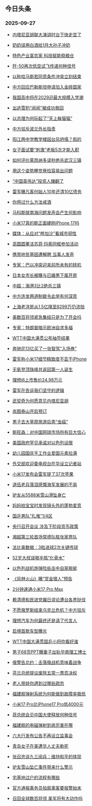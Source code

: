 ## 今日头条 
### 2025-09-27

+ [内塔尼亚胡联大演讲时台下快走空了](https://www.toutiao.com/trending/7553473150827610151/?category_name=topic_innerflow&event_type=hot_board&log_pb=%257B%2522category_name%2522%253A%2522topic_innerflow%2522%252C%2522cluster_type%2522%253A%25222%2522%252C%2522enter_from%2522%253A%2522click_category%2522%252C%2522entrance_hotspot%2522%253A%2522outside%2522%252C%2522event_type%2522%253A%2522hot_board%2522%252C%2522hot_board_cluster_id%2522%253A%25227553473150827610151%2522%252C%2522hot_board_impr_id%2522%253A%252220250927001251A4CE7587F13D2FF68E00%2522%252C%2522jump_page%2522%253A%2522hot_board_page%2522%252C%2522location%2522%253A%2522news_hot_card%2522%252C%2522page_location%2522%253A%2522hot_board_page%2522%252C%2522source%2522%253A%2522trending_tab%2522%252C%2522style_id%2522%253A%252240132%2522%252C%2522title%2522%253A%2522%25E5%2586%2585%25E5%25A1%2594%25E5%25B0%25BC%25E4%25BA%259A%25E8%2583%25A1%25E8%2581%2594%25E5%25A4%25A7%25E6%25BC%2594%25E8%25AE%25B2%25E6%2597%25B6%25E5%258F%25B0%25E4%25B8%258B%25E5%25BF%25AB%25E8%25B5%25B0%25E7%25A9%25BA%25E4%25BA%2586%2522%257D&rank=&style_id=40132&topic_id=7553473150827610151)

+ [奶奶误用白酒给1月大孙子冲奶](https://www.toutiao.com/trending/7553931387871563283/?category_name=topic_innerflow&event_type=hot_board&log_pb=%257B%2522category_name%2522%253A%2522topic_innerflow%2522%252C%2522cluster_type%2522%253A%25222%2522%252C%2522enter_from%2522%253A%2522click_category%2522%252C%2522entrance_hotspot%2522%253A%2522outside%2522%252C%2522event_type%2522%253A%2522hot_board%2522%252C%2522hot_board_cluster_id%2522%253A%25227553931387871563283%2522%252C%2522hot_board_impr_id%2522%253A%252220250927001251A4CE7587F13D2FF68E00%2522%252C%2522jump_page%2522%253A%2522hot_board_page%2522%252C%2522location%2522%253A%2522news_hot_card%2522%252C%2522page_location%2522%253A%2522hot_board_page%2522%252C%2522source%2522%253A%2522trending_tab%2522%252C%2522style_id%2522%253A%252240132%2522%252C%2522title%2522%253A%2522%25E5%25A5%25B6%25E5%25A5%25B6%25E8%25AF%25AF%25E7%2594%25A8%25E7%2599%25BD%25E9%2585%2592%25E7%25BB%25991%25E6%259C%2588%25E5%25A4%25A7%25E5%25AD%2599%25E5%25AD%2590%25E5%2586%25B2%25E5%25A5%25B6%2522%257D&rank=&style_id=40132&topic_id=7553931387871563283)

+ [特色产业富农家 科技赋能稳粮仓](https://www.toutiao.com/article/7554303958458860075)

+ [歼-50再次低空试飞传递何种信号](https://www.toutiao.com/trending/7554363024513977902/?category_name=topic_innerflow&event_type=hot_board&log_pb=%257B%2522category_name%2522%253A%2522topic_innerflow%2522%252C%2522cluster_type%2522%253A%252213%2522%252C%2522enter_from%2522%253A%2522click_category%2522%252C%2522entrance_hotspot%2522%253A%2522outside%2522%252C%2522event_type%2522%253A%2522hot_board%2522%252C%2522hot_board_cluster_id%2522%253A%25227554363024513977902%2522%252C%2522hot_board_impr_id%2522%253A%252220250927001251A4CE7587F13D2FF68E00%2522%252C%2522jump_page%2522%253A%2522hot_board_page%2522%252C%2522location%2522%253A%2522news_hot_card%2522%252C%2522page_location%2522%253A%2522hot_board_page%2522%252C%2522source%2522%253A%2522trending_tab%2522%252C%2522style_id%2522%253A%252240132%2522%252C%2522title%2522%253A%2522%25E6%25AD%25BC-50%25E5%2586%258D%25E6%25AC%25A1%25E4%25BD%258E%25E7%25A9%25BA%25E8%25AF%2595%25E9%25A3%259E%25E4%25BC%25A0%25E9%2580%2592%25E4%25BD%2595%25E7%25A7%258D%25E4%25BF%25A1%25E5%258F%25B7%2522%257D&rank=&style_id=40132&topic_id=7554363024513977902)

+ [以称哈马斯若同意条件冲突立刻结束](https://www.toutiao.com/trending/7553731360276578354/?category_name=topic_innerflow&event_type=hot_board&log_pb=%257B%2522category_name%2522%253A%2522topic_innerflow%2522%252C%2522cluster_type%2522%253A%25226%2522%252C%2522enter_from%2522%253A%2522click_category%2522%252C%2522entrance_hotspot%2522%253A%2522outside%2522%252C%2522event_type%2522%253A%2522hot_board%2522%252C%2522hot_board_cluster_id%2522%253A%25227553731360276578354%2522%252C%2522hot_board_impr_id%2522%253A%252220250927001251A4CE7587F13D2FF68E00%2522%252C%2522jump_page%2522%253A%2522hot_board_page%2522%252C%2522location%2522%253A%2522news_hot_card%2522%252C%2522page_location%2522%253A%2522hot_board_page%2522%252C%2522source%2522%253A%2522trending_tab%2522%252C%2522style_id%2522%253A%252240132%2522%252C%2522title%2522%253A%2522%25E4%25BB%25A5%25E7%25A7%25B0%25E5%2593%2588%25E9%25A9%25AC%25E6%2596%25AF%25E8%258B%25A5%25E5%2590%258C%25E6%2584%258F%25E6%259D%25A1%25E4%25BB%25B6%25E5%2586%25B2%25E7%25AA%2581%25E7%25AB%258B%25E5%2588%25BB%25E7%25BB%2593%25E6%259D%259F%2522%257D&rank=&style_id=40132&topic_id=7553731360276578354)

+ [中方回应巴勒斯坦申请加入金砖国家](https://www.toutiao.com/trending/7554303635065179686/?category_name=topic_innerflow&event_type=hot_board&log_pb=%257B%2522category_name%2522%253A%2522topic_innerflow%2522%252C%2522cluster_type%2522%253A%25221%2522%252C%2522enter_from%2522%253A%2522click_category%2522%252C%2522entrance_hotspot%2522%253A%2522outside%2522%252C%2522event_type%2522%253A%2522hot_board%2522%252C%2522hot_board_cluster_id%2522%253A%25227554303635065179686%2522%252C%2522hot_board_impr_id%2522%253A%252220250927001251A4CE7587F13D2FF68E00%2522%252C%2522jump_page%2522%253A%2522hot_board_page%2522%252C%2522location%2522%253A%2522news_hot_card%2522%252C%2522page_location%2522%253A%2522hot_board_page%2522%252C%2522source%2522%253A%2522trending_tab%2522%252C%2522style_id%2522%253A%252240132%2522%252C%2522title%2522%253A%2522%25E4%25B8%25AD%25E6%2596%25B9%25E5%259B%259E%25E5%25BA%2594%25E5%25B7%25B4%25E5%258B%2592%25E6%2596%25AF%25E5%259D%25A6%25E7%2594%25B3%25E8%25AF%25B7%25E5%258A%25A0%25E5%2585%25A5%25E9%2587%2591%25E7%25A0%2596%25E5%259B%25BD%25E5%25AE%25B6%2522%257D&rank=&style_id=40132&topic_id=7554303635065179686)

+ [我国高中将在2029迎最大规模入学潮](https://www.toutiao.com/trending/7554314348216811556/?category_name=topic_innerflow&event_type=hot_board&log_pb=%257B%2522category_name%2522%253A%2522topic_innerflow%2522%252C%2522cluster_type%2522%253A%25226%2522%252C%2522enter_from%2522%253A%2522click_category%2522%252C%2522entrance_hotspot%2522%253A%2522outside%2522%252C%2522event_type%2522%253A%2522hot_board%2522%252C%2522hot_board_cluster_id%2522%253A%25227554314348216811556%2522%252C%2522hot_board_impr_id%2522%253A%252220250927001251A4CE7587F13D2FF68E00%2522%252C%2522jump_page%2522%253A%2522hot_board_page%2522%252C%2522location%2522%253A%2522news_hot_card%2522%252C%2522page_location%2522%253A%2522hot_board_page%2522%252C%2522source%2522%253A%2522trending_tab%2522%252C%2522style_id%2522%253A%252240132%2522%252C%2522title%2522%253A%2522%25E6%2588%2591%25E5%259B%25BD%25E9%25AB%2598%25E4%25B8%25AD%25E5%25B0%2586%25E5%259C%25A82029%25E8%25BF%258E%25E6%259C%2580%25E5%25A4%25A7%25E8%25A7%2584%25E6%25A8%25A1%25E5%2585%25A5%25E5%25AD%25A6%25E6%25BD%25AE%2522%257D&rank=&style_id=40132&topic_id=7554314348216811556)

+ [出逃雪豹“闹闹”被成功救回](https://www.toutiao.com/trending/7554321885689806902/?category_name=topic_innerflow&event_type=hot_board&log_pb=%257B%2522category_name%2522%253A%2522topic_innerflow%2522%252C%2522cluster_type%2522%253A%25222%2522%252C%2522enter_from%2522%253A%2522click_category%2522%252C%2522entrance_hotspot%2522%253A%2522outside%2522%252C%2522event_type%2522%253A%2522hot_board%2522%252C%2522hot_board_cluster_id%2522%253A%25227554321885689806902%2522%252C%2522hot_board_impr_id%2522%253A%252220250927001251A4CE7587F13D2FF68E00%2522%252C%2522jump_page%2522%253A%2522hot_board_page%2522%252C%2522location%2522%253A%2522news_hot_card%2522%252C%2522page_location%2522%253A%2522hot_board_page%2522%252C%2522source%2522%253A%2522trending_tab%2522%252C%2522style_id%2522%253A%252240132%2522%252C%2522title%2522%253A%2522%25E5%2587%25BA%25E9%2580%2583%25E9%259B%25AA%25E8%25B1%25B9%25E2%2580%259C%25E9%2597%25B9%25E9%2597%25B9%25E2%2580%259D%25E8%25A2%25AB%25E6%2588%2590%25E5%258A%259F%25E6%2595%2591%25E5%259B%259E%2522%257D&rank=&style_id=40132&topic_id=7554321885689806902)

+ [以总理为何玩起了“天上躲猫猫”](https://www.toutiao.com/trending/7554356449946635817/?category_name=topic_innerflow&event_type=hot_board&log_pb=%257B%2522category_name%2522%253A%2522topic_innerflow%2522%252C%2522cluster_type%2522%253A%252213%2522%252C%2522enter_from%2522%253A%2522click_category%2522%252C%2522entrance_hotspot%2522%253A%2522outside%2522%252C%2522event_type%2522%253A%2522hot_board%2522%252C%2522hot_board_cluster_id%2522%253A%25227554356449946635817%2522%252C%2522hot_board_impr_id%2522%253A%252220250927001251A4CE7587F13D2FF68E00%2522%252C%2522jump_page%2522%253A%2522hot_board_page%2522%252C%2522location%2522%253A%2522news_hot_card%2522%252C%2522page_location%2522%253A%2522hot_board_page%2522%252C%2522source%2522%253A%2522trending_tab%2522%252C%2522style_id%2522%253A%252240132%2522%252C%2522title%2522%253A%2522%25E4%25BB%25A5%25E6%2580%25BB%25E7%2590%2586%25E4%25B8%25BA%25E4%25BD%2595%25E7%258E%25A9%25E8%25B5%25B7%25E4%25BA%2586%25E2%2580%259C%25E5%25A4%25A9%25E4%25B8%258A%25E8%25BA%25B2%25E7%258C%25AB%25E7%258C%25AB%25E2%2580%259D%2522%257D&rank=&style_id=40132&topic_id=7554356449946635817)

+ [中方驳斥波兰外长指责](https://www.toutiao.com/trending/7553878328680120347/?category_name=topic_innerflow&event_type=hot_board&log_pb=%257B%2522category_name%2522%253A%2522topic_innerflow%2522%252C%2522cluster_type%2522%253A%25226%2522%252C%2522enter_from%2522%253A%2522click_category%2522%252C%2522entrance_hotspot%2522%253A%2522outside%2522%252C%2522event_type%2522%253A%2522hot_board%2522%252C%2522hot_board_cluster_id%2522%253A%25227553878328680120347%2522%252C%2522hot_board_impr_id%2522%253A%252220250927001251A4CE7587F13D2FF68E00%2522%252C%2522jump_page%2522%253A%2522hot_board_page%2522%252C%2522location%2522%253A%2522news_hot_card%2522%252C%2522page_location%2522%253A%2522hot_board_page%2522%252C%2522source%2522%253A%2522trending_tab%2522%252C%2522style_id%2522%253A%252240132%2522%252C%2522title%2522%253A%2522%25E4%25B8%25AD%25E6%2596%25B9%25E9%25A9%25B3%25E6%2596%25A5%25E6%25B3%25A2%25E5%2585%25B0%25E5%25A4%2596%25E9%2595%25BF%25E6%258C%2587%25E8%25B4%25A3%2522%257D&rank=&style_id=40132&topic_id=7553878328680120347)

+ [阳江两中学教学楼因台风坍塌？假的](https://www.toutiao.com/trending/7553933879476964905/?category_name=topic_innerflow&event_type=hot_board&log_pb=%257B%2522category_name%2522%253A%2522topic_innerflow%2522%252C%2522cluster_type%2522%253A%25222%2522%252C%2522enter_from%2522%253A%2522click_category%2522%252C%2522entrance_hotspot%2522%253A%2522outside%2522%252C%2522event_type%2522%253A%2522hot_board%2522%252C%2522hot_board_cluster_id%2522%253A%25227553933879476964905%2522%252C%2522hot_board_impr_id%2522%253A%252220250927001251A4CE7587F13D2FF68E00%2522%252C%2522jump_page%2522%253A%2522hot_board_page%2522%252C%2522location%2522%253A%2522news_hot_card%2522%252C%2522page_location%2522%253A%2522hot_board_page%2522%252C%2522source%2522%253A%2522trending_tab%2522%252C%2522style_id%2522%253A%252240132%2522%252C%2522title%2522%253A%2522%25E9%2598%25B3%25E6%25B1%259F%25E4%25B8%25A4%25E4%25B8%25AD%25E5%25AD%25A6%25E6%2595%2599%25E5%25AD%25A6%25E6%25A5%25BC%25E5%259B%25A0%25E5%258F%25B0%25E9%25A3%258E%25E5%259D%258D%25E5%25A1%258C%25EF%25BC%259F%25E5%2581%2587%25E7%259A%2584%2522%257D&rank=&style_id=40132&topic_id=7553933879476964905)

+ [女子面试要“刺激”老板5次才能入职](https://www.toutiao.com/trending/7554297009571102771/?category_name=topic_innerflow&event_type=hot_board&log_pb=%257B%2522category_name%2522%253A%2522topic_innerflow%2522%252C%2522cluster_type%2522%253A%25220%2522%252C%2522enter_from%2522%253A%2522click_category%2522%252C%2522entrance_hotspot%2522%253A%2522outside%2522%252C%2522event_type%2522%253A%2522hot_board%2522%252C%2522hot_board_cluster_id%2522%253A%25227554297009571102771%2522%252C%2522hot_board_impr_id%2522%253A%252220250927001251A4CE7587F13D2FF68E00%2522%252C%2522jump_page%2522%253A%2522hot_board_page%2522%252C%2522location%2522%253A%2522news_hot_card%2522%252C%2522page_location%2522%253A%2522hot_board_page%2522%252C%2522source%2522%253A%2522trending_tab%2522%252C%2522style_id%2522%253A%252240132%2522%252C%2522title%2522%253A%2522%25E5%25A5%25B3%25E5%25AD%2590%25E9%259D%25A2%25E8%25AF%2595%25E8%25A6%2581%25E2%2580%259C%25E5%2588%25BA%25E6%25BF%2580%25E2%2580%259D%25E8%2580%2581%25E6%259D%25BF5%25E6%25AC%25A1%25E6%2589%258D%25E8%2583%25BD%25E5%2585%25A5%25E8%2581%258C%2522%257D&rank=&style_id=40132&topic_id=7554297009571102771)

+ [如何评价莱昂纳多读秒绝杀武汉三镇](https://www.toutiao.com/trending/7554178262143107113/?category_name=topic_innerflow&event_type=hot_board&log_pb=%257B%2522category_name%2522%253A%2522topic_innerflow%2522%252C%2522cluster_type%2522%253A%252210%2522%252C%2522enter_from%2522%253A%2522click_category%2522%252C%2522entrance_hotspot%2522%253A%2522outside%2522%252C%2522event_type%2522%253A%2522hot_board%2522%252C%2522hot_board_cluster_id%2522%253A%25227554178262143107113%2522%252C%2522hot_board_impr_id%2522%253A%252220250927001251A4CE7587F13D2FF68E00%2522%252C%2522jump_page%2522%253A%2522hot_board_page%2522%252C%2522location%2522%253A%2522news_hot_card%2522%252C%2522page_location%2522%253A%2522hot_board_page%2522%252C%2522source%2522%253A%2522trending_tab%2522%252C%2522style_id%2522%253A%252240132%2522%252C%2522title%2522%253A%2522%25E5%25A6%2582%25E4%25BD%2595%25E8%25AF%2584%25E4%25BB%25B7%25E8%258E%25B1%25E6%2598%2582%25E7%25BA%25B3%25E5%25A4%259A%25E8%25AF%25BB%25E7%25A7%2592%25E7%25BB%259D%25E6%259D%2580%25E6%25AD%25A6%25E6%25B1%2589%25E4%25B8%2589%25E9%2595%2587%2522%257D&rank=&style_id=40132&topic_id=7554178262143107113)

+ [用这个姿势睡觉脊柱容易出问题](https://www.toutiao.com/trending/7553880887638949931/?category_name=topic_innerflow&event_type=hot_board&log_pb=%257B%2522category_name%2522%253A%2522topic_innerflow%2522%252C%2522cluster_type%2522%253A%25226%2522%252C%2522enter_from%2522%253A%2522click_category%2522%252C%2522entrance_hotspot%2522%253A%2522outside%2522%252C%2522event_type%2522%253A%2522hot_board%2522%252C%2522hot_board_cluster_id%2522%253A%25227553880887638949931%2522%252C%2522hot_board_impr_id%2522%253A%252220250927001251A4CE7587F13D2FF68E00%2522%252C%2522jump_page%2522%253A%2522hot_board_page%2522%252C%2522location%2522%253A%2522news_hot_card%2522%252C%2522page_location%2522%253A%2522hot_board_page%2522%252C%2522source%2522%253A%2522trending_tab%2522%252C%2522style_id%2522%253A%252240132%2522%252C%2522title%2522%253A%2522%25E7%2594%25A8%25E8%25BF%2599%25E4%25B8%25AA%25E5%25A7%25BF%25E5%258A%25BF%25E7%259D%25A1%25E8%25A7%2589%25E8%2584%258A%25E6%259F%25B1%25E5%25AE%25B9%25E6%2598%2593%25E5%2587%25BA%25E9%2597%25AE%25E9%25A2%2598%2522%257D&rank=&style_id=40132&topic_id=7553880887638949931)

+ [“中国英伟达”投资人赚翻了](https://www.toutiao.com/trending/7554366490103778857/?category_name=topic_innerflow&event_type=hot_board&log_pb=%257B%2522category_name%2522%253A%2522topic_innerflow%2522%252C%2522cluster_type%2522%253A%252213%2522%252C%2522enter_from%2522%253A%2522click_category%2522%252C%2522entrance_hotspot%2522%253A%2522outside%2522%252C%2522event_type%2522%253A%2522hot_board%2522%252C%2522hot_board_cluster_id%2522%253A%25227554366490103778857%2522%252C%2522hot_board_impr_id%2522%253A%252220250927001251A4CE7587F13D2FF68E00%2522%252C%2522jump_page%2522%253A%2522hot_board_page%2522%252C%2522location%2522%253A%2522news_hot_card%2522%252C%2522page_location%2522%253A%2522hot_board_page%2522%252C%2522source%2522%253A%2522trending_tab%2522%252C%2522style_id%2522%253A%252240132%2522%252C%2522title%2522%253A%2522%25E2%2580%259C%25E4%25B8%25AD%25E5%259B%25BD%25E8%258B%25B1%25E4%25BC%259F%25E8%25BE%25BE%25E2%2580%259D%25E6%258A%2595%25E8%25B5%2584%25E4%25BA%25BA%25E8%25B5%259A%25E7%25BF%25BB%25E4%25BA%2586%2522%257D&rank=&style_id=40132&topic_id=7554366490103778857)

+ [雷军曝凡客创始人10年还清10亿债务](https://www.toutiao.com/trending/7554197790973251098/?category_name=topic_innerflow&event_type=hot_board&log_pb=%257B%2522category_name%2522%253A%2522topic_innerflow%2522%252C%2522cluster_type%2522%253A%25221%2522%252C%2522enter_from%2522%253A%2522click_category%2522%252C%2522entrance_hotspot%2522%253A%2522outside%2522%252C%2522event_type%2522%253A%2522hot_board%2522%252C%2522hot_board_cluster_id%2522%253A%25227554197790973251098%2522%252C%2522hot_board_impr_id%2522%253A%252220250927001251A4CE7587F13D2FF68E00%2522%252C%2522jump_page%2522%253A%2522hot_board_page%2522%252C%2522location%2522%253A%2522news_hot_card%2522%252C%2522page_location%2522%253A%2522hot_board_page%2522%252C%2522source%2522%253A%2522trending_tab%2522%252C%2522style_id%2522%253A%252240132%2522%252C%2522title%2522%253A%2522%25E9%259B%25B7%25E5%2586%259B%25E6%259B%259D%25E5%2587%25A1%25E5%25AE%25A2%25E5%2588%259B%25E5%25A7%258B%25E4%25BA%25BA10%25E5%25B9%25B4%25E8%25BF%2598%25E6%25B8%258510%25E4%25BA%25BF%25E5%2580%25BA%25E5%258A%25A1%2522%257D&rank=&style_id=40132&topic_id=7554197790973251098)

+ [你用过什么方法戒酒](https://www.toutiao.com/trending/7554241667746824246/?category_name=topic_innerflow&event_type=hot_board&log_pb=%257B%2522category_name%2522%253A%2522topic_innerflow%2522%252C%2522cluster_type%2522%253A%252210%2522%252C%2522enter_from%2522%253A%2522click_category%2522%252C%2522entrance_hotspot%2522%253A%2522outside%2522%252C%2522event_type%2522%253A%2522hot_board%2522%252C%2522hot_board_cluster_id%2522%253A%25227554241667746824246%2522%252C%2522hot_board_impr_id%2522%253A%252220250927001251A4CE7587F13D2FF68E00%2522%252C%2522jump_page%2522%253A%2522hot_board_page%2522%252C%2522location%2522%253A%2522news_hot_card%2522%252C%2522page_location%2522%253A%2522hot_board_page%2522%252C%2522source%2522%253A%2522trending_tab%2522%252C%2522style_id%2522%253A%252240132%2522%252C%2522title%2522%253A%2522%25E4%25BD%25A0%25E7%2594%25A8%25E8%25BF%2587%25E4%25BB%2580%25E4%25B9%2588%25E6%2596%25B9%25E6%25B3%2595%25E6%2588%2592%25E9%2585%2592%2522%257D&rank=&style_id=40132&topic_id=7554241667746824246)

+ [马科斯就南海问题发声会产生何影响](https://www.toutiao.com/trending/7554357169492069927/?category_name=topic_innerflow&event_type=hot_board&log_pb=%257B%2522category_name%2522%253A%2522topic_innerflow%2522%252C%2522cluster_type%2522%253A%252213%2522%252C%2522enter_from%2522%253A%2522click_category%2522%252C%2522entrance_hotspot%2522%253A%2522outside%2522%252C%2522event_type%2522%253A%2522hot_board%2522%252C%2522hot_board_cluster_id%2522%253A%25227554357169492069927%2522%252C%2522hot_board_impr_id%2522%253A%252220250927001251A4CE7587F13D2FF68E00%2522%252C%2522jump_page%2522%253A%2522hot_board_page%2522%252C%2522location%2522%253A%2522news_hot_card%2522%252C%2522page_location%2522%253A%2522hot_board_page%2522%252C%2522source%2522%253A%2522trending_tab%2522%252C%2522style_id%2522%253A%252240132%2522%252C%2522title%2522%253A%2522%25E9%25A9%25AC%25E7%25A7%2591%25E6%2596%25AF%25E5%25B0%25B1%25E5%258D%2597%25E6%25B5%25B7%25E9%2597%25AE%25E9%25A2%2598%25E5%258F%2591%25E5%25A3%25B0%25E4%25BC%259A%25E4%25BA%25A7%25E7%2594%259F%25E4%25BD%2595%25E5%25BD%25B1%25E5%2593%258D%2522%257D&rank=&style_id=40132&topic_id=7554357169492069927)

+ [小米17真的能正面硬刚iPhone 17吗](https://www.toutiao.com/trending/7554331535197883913/?category_name=topic_innerflow&event_type=hot_board&log_pb=%257B%2522category_name%2522%253A%2522topic_innerflow%2522%252C%2522cluster_type%2522%253A%252213%2522%252C%2522enter_from%2522%253A%2522click_category%2522%252C%2522entrance_hotspot%2522%253A%2522outside%2522%252C%2522event_type%2522%253A%2522hot_board%2522%252C%2522hot_board_cluster_id%2522%253A%25227554331535197883913%2522%252C%2522hot_board_impr_id%2522%253A%252220250927001251A4CE7587F13D2FF68E00%2522%252C%2522jump_page%2522%253A%2522hot_board_page%2522%252C%2522location%2522%253A%2522news_hot_card%2522%252C%2522page_location%2522%253A%2522hot_board_page%2522%252C%2522source%2522%253A%2522trending_tab%2522%252C%2522style_id%2522%253A%252240132%2522%252C%2522title%2522%253A%2522%25E5%25B0%258F%25E7%25B1%25B317%25E7%259C%259F%25E7%259A%2584%25E8%2583%25BD%25E6%25AD%25A3%25E9%259D%25A2%25E7%25A1%25AC%25E5%2588%259AiPhone%2B17%25E5%2590%2597%2522%257D&rank=&style_id=40132&topic_id=7554331535197883913)

+ [媒体：从应对“桦加沙”看城市韧性](https://www.toutiao.com/trending/7553351441000775699/?category_name=topic_innerflow&event_type=hot_board&log_pb=%257B%2522category_name%2522%253A%2522topic_innerflow%2522%252C%2522cluster_type%2522%253A%25226%2522%252C%2522enter_from%2522%253A%2522click_category%2522%252C%2522entrance_hotspot%2522%253A%2522outside%2522%252C%2522event_type%2522%253A%2522hot_board%2522%252C%2522hot_board_cluster_id%2522%253A%25227553351441000775699%2522%252C%2522hot_board_impr_id%2522%253A%252220250927001251A4CE7587F13D2FF68E00%2522%252C%2522jump_page%2522%253A%2522hot_board_page%2522%252C%2522location%2522%253A%2522news_hot_card%2522%252C%2522page_location%2522%253A%2522hot_board_page%2522%252C%2522source%2522%253A%2522trending_tab%2522%252C%2522style_id%2522%253A%252240132%2522%252C%2522title%2522%253A%2522%25E5%25AA%2592%25E4%25BD%2593%25EF%25BC%259A%25E4%25BB%258E%25E5%25BA%2594%25E5%25AF%25B9%25E2%2580%259C%25E6%25A1%25A6%25E5%258A%25A0%25E6%25B2%2599%25E2%2580%259D%25E7%259C%258B%25E5%259F%258E%25E5%25B8%2582%25E9%259F%25A7%25E6%2580%25A7%2522%257D&rank=&style_id=40132&topic_id=7553351441000775699)

+ [高圆圆董洁苏菲·玛索同框参加活动](https://www.toutiao.com/trending/7554215868511617043/?category_name=topic_innerflow&event_type=hot_board&log_pb=%257B%2522category_name%2522%253A%2522topic_innerflow%2522%252C%2522cluster_type%2522%253A%25226%2522%252C%2522enter_from%2522%253A%2522click_category%2522%252C%2522entrance_hotspot%2522%253A%2522outside%2522%252C%2522event_type%2522%253A%2522hot_board%2522%252C%2522hot_board_cluster_id%2522%253A%25227554215868511617043%2522%252C%2522hot_board_impr_id%2522%253A%252220250927001251A4CE7587F13D2FF68E00%2522%252C%2522jump_page%2522%253A%2522hot_board_page%2522%252C%2522location%2522%253A%2522news_hot_card%2522%252C%2522page_location%2522%253A%2522hot_board_page%2522%252C%2522source%2522%253A%2522trending_tab%2522%252C%2522style_id%2522%253A%252240132%2522%252C%2522title%2522%253A%2522%25E9%25AB%2598%25E5%259C%2586%25E5%259C%2586%25E8%2591%25A3%25E6%25B4%2581%25E8%258B%258F%25E8%258F%25B2%25C2%25B7%25E7%258E%259B%25E7%25B4%25A2%25E5%2590%258C%25E6%25A1%2586%25E5%258F%2582%25E5%258A%25A0%25E6%25B4%25BB%25E5%258A%25A8%2522%257D&rank=&style_id=40132&topic_id=7554215868511617043)

+ [携带地贫基因遭解聘 当事人发声](https://www.toutiao.com/trending/7554346001327443465/?category_name=topic_innerflow&event_type=hot_board&log_pb=%257B%2522category_name%2522%253A%2522topic_innerflow%2522%252C%2522cluster_type%2522%253A%25221%2522%252C%2522enter_from%2522%253A%2522click_category%2522%252C%2522entrance_hotspot%2522%253A%2522outside%2522%252C%2522event_type%2522%253A%2522hot_board%2522%252C%2522hot_board_cluster_id%2522%253A%25227554346001327443465%2522%252C%2522hot_board_impr_id%2522%253A%252220250927001251A4CE7587F13D2FF68E00%2522%252C%2522jump_page%2522%253A%2522hot_board_page%2522%252C%2522location%2522%253A%2522news_hot_card%2522%252C%2522page_location%2522%253A%2522hot_board_page%2522%252C%2522source%2522%253A%2522trending_tab%2522%252C%2522style_id%2522%253A%252240132%2522%252C%2522title%2522%253A%2522%25E6%2590%25BA%25E5%25B8%25A6%25E5%259C%25B0%25E8%25B4%25AB%25E5%259F%25BA%25E5%259B%25A0%25E9%2581%25AD%25E8%25A7%25A3%25E8%2581%2598%2B%25E5%25BD%2593%25E4%25BA%258B%25E4%25BA%25BA%25E5%258F%2591%25E5%25A3%25B0%2522%257D&rank=&style_id=40132&topic_id=7554346001327443465)

+ [专家：巴以冲突迎来前所未有的转机](https://www.toutiao.com/trending/7554320631299313193/?category_name=topic_innerflow&event_type=hot_board&log_pb=%257B%2522category_name%2522%253A%2522topic_innerflow%2522%252C%2522cluster_type%2522%253A%252213%2522%252C%2522enter_from%2522%253A%2522click_category%2522%252C%2522entrance_hotspot%2522%253A%2522outside%2522%252C%2522event_type%2522%253A%2522hot_board%2522%252C%2522hot_board_cluster_id%2522%253A%25227554320631299313193%2522%252C%2522hot_board_impr_id%2522%253A%252220250927001251A4CE7587F13D2FF68E00%2522%252C%2522jump_page%2522%253A%2522hot_board_page%2522%252C%2522location%2522%253A%2522news_hot_card%2522%252C%2522page_location%2522%253A%2522hot_board_page%2522%252C%2522source%2522%253A%2522trending_tab%2522%252C%2522style_id%2522%253A%252240132%2522%252C%2522title%2522%253A%2522%25E4%25B8%2593%25E5%25AE%25B6%25EF%25BC%259A%25E5%25B7%25B4%25E4%25BB%25A5%25E5%2586%25B2%25E7%25AA%2581%25E8%25BF%258E%25E6%259D%25A5%25E5%2589%258D%25E6%2589%2580%25E6%259C%25AA%25E6%259C%2589%25E7%259A%2584%25E8%25BD%25AC%25E6%259C%25BA%2522%257D&rank=&style_id=40132&topic_id=7554320631299313193)

+ [日本女市长被曝与已婚男下属开房](https://www.toutiao.com/trending/7553653578242736154/?category_name=topic_innerflow&event_type=hot_board&log_pb=%257B%2522category_name%2522%253A%2522topic_innerflow%2522%252C%2522cluster_type%2522%253A%25226%2522%252C%2522enter_from%2522%253A%2522click_category%2522%252C%2522entrance_hotspot%2522%253A%2522outside%2522%252C%2522event_type%2522%253A%2522hot_board%2522%252C%2522hot_board_cluster_id%2522%253A%25227553653578242736154%2522%252C%2522hot_board_impr_id%2522%253A%252220250927001251A4CE7587F13D2FF68E00%2522%252C%2522jump_page%2522%253A%2522hot_board_page%2522%252C%2522location%2522%253A%2522news_hot_card%2522%252C%2522page_location%2522%253A%2522hot_board_page%2522%252C%2522source%2522%253A%2522trending_tab%2522%252C%2522style_id%2522%253A%252240132%2522%252C%2522title%2522%253A%2522%25E6%2597%25A5%25E6%259C%25AC%25E5%25A5%25B3%25E5%25B8%2582%25E9%2595%25BF%25E8%25A2%25AB%25E6%259B%259D%25E4%25B8%258E%25E5%25B7%25B2%25E5%25A9%259A%25E7%2594%25B7%25E4%25B8%258B%25E5%25B1%259E%25E5%25BC%2580%25E6%2588%25BF%2522%257D&rank=&style_id=40132&topic_id=7553653578242736154)

+ [中超：海港3比2绝杀三镇](https://www.toutiao.com/trending/7554392605975412778/?category_name=topic_innerflow&event_type=hot_board&log_pb=%257B%2522category_name%2522%253A%2522topic_innerflow%2522%252C%2522cluster_type%2522%253A%25226%2522%252C%2522enter_from%2522%253A%2522click_category%2522%252C%2522entrance_hotspot%2522%253A%2522outside%2522%252C%2522event_type%2522%253A%2522hot_board%2522%252C%2522hot_board_cluster_id%2522%253A%25227554392605975412778%2522%252C%2522hot_board_impr_id%2522%253A%252220250927001251A4CE7587F13D2FF68E00%2522%252C%2522jump_page%2522%253A%2522hot_board_page%2522%252C%2522location%2522%253A%2522news_hot_card%2522%252C%2522page_location%2522%253A%2522hot_board_page%2522%252C%2522source%2522%253A%2522trending_tab%2522%252C%2522style_id%2522%253A%252240132%2522%252C%2522title%2522%253A%2522%25E4%25B8%25AD%25E8%25B6%2585%25EF%25BC%259A%25E6%25B5%25B7%25E6%25B8%25AF3%25E6%25AF%25942%25E7%25BB%259D%25E6%259D%2580%25E4%25B8%2589%25E9%2595%2587%2522%257D&rank=&style_id=40132&topic_id=7554392605975412778)

+ [中方连发两道制裁令此举有何深意](https://www.toutiao.com/trending/7554342653693791770/?category_name=topic_innerflow&event_type=hot_board&log_pb=%257B%2522category_name%2522%253A%2522topic_innerflow%2522%252C%2522cluster_type%2522%253A%252213%2522%252C%2522enter_from%2522%253A%2522click_category%2522%252C%2522entrance_hotspot%2522%253A%2522outside%2522%252C%2522event_type%2522%253A%2522hot_board%2522%252C%2522hot_board_cluster_id%2522%253A%25227554342653693791770%2522%252C%2522hot_board_impr_id%2522%253A%252220250927001251A4CE7587F13D2FF68E00%2522%252C%2522jump_page%2522%253A%2522hot_board_page%2522%252C%2522location%2522%253A%2522news_hot_card%2522%252C%2522page_location%2522%253A%2522hot_board_page%2522%252C%2522source%2522%253A%2522trending_tab%2522%252C%2522style_id%2522%253A%252240132%2522%252C%2522title%2522%253A%2522%25E4%25B8%25AD%25E6%2596%25B9%25E8%25BF%259E%25E5%258F%2591%25E4%25B8%25A4%25E9%2581%2593%25E5%2588%25B6%25E8%25A3%2581%25E4%25BB%25A4%25E6%25AD%25A4%25E4%25B8%25BE%25E6%259C%2589%25E4%25BD%2595%25E6%25B7%25B1%25E6%2584%258F%2522%257D&rank=&style_id=40132&topic_id=7554342653693791770)

+ [上海老洋房从1.5亿降至8299万仍流拍](https://www.toutiao.com/trending/7553865229428375590/?category_name=topic_innerflow&event_type=hot_board&log_pb=%257B%2522category_name%2522%253A%2522topic_innerflow%2522%252C%2522cluster_type%2522%253A%25226%2522%252C%2522enter_from%2522%253A%2522click_category%2522%252C%2522entrance_hotspot%2522%253A%2522outside%2522%252C%2522event_type%2522%253A%2522hot_board%2522%252C%2522hot_board_cluster_id%2522%253A%25227553865229428375590%2522%252C%2522hot_board_impr_id%2522%253A%252220250927001251A4CE7587F13D2FF68E00%2522%252C%2522jump_page%2522%253A%2522hot_board_page%2522%252C%2522location%2522%253A%2522news_hot_card%2522%252C%2522page_location%2522%253A%2522hot_board_page%2522%252C%2522source%2522%253A%2522trending_tab%2522%252C%2522style_id%2522%253A%252240132%2522%252C%2522title%2522%253A%2522%25E4%25B8%258A%25E6%25B5%25B7%25E8%2580%2581%25E6%25B4%258B%25E6%2588%25BF%25E4%25BB%258E1.5%25E4%25BA%25BF%25E9%2599%258D%25E8%2587%25B38299%25E4%25B8%2587%25E4%25BB%258D%25E6%25B5%2581%25E6%258B%258D%2522%257D&rank=&style_id=40132&topic_id=7553865229428375590)

+ [美数百将领紧急集结只是为了开会吗](https://www.toutiao.com/trending/7554362361017011775/?category_name=topic_innerflow&event_type=hot_board&log_pb=%257B%2522category_name%2522%253A%2522topic_innerflow%2522%252C%2522cluster_type%2522%253A%252213%2522%252C%2522enter_from%2522%253A%2522click_category%2522%252C%2522entrance_hotspot%2522%253A%2522outside%2522%252C%2522event_type%2522%253A%2522hot_board%2522%252C%2522hot_board_cluster_id%2522%253A%25227554362361017011775%2522%252C%2522hot_board_impr_id%2522%253A%252220250927001251A4CE7587F13D2FF68E00%2522%252C%2522jump_page%2522%253A%2522hot_board_page%2522%252C%2522location%2522%253A%2522news_hot_card%2522%252C%2522page_location%2522%253A%2522hot_board_page%2522%252C%2522source%2522%253A%2522trending_tab%2522%252C%2522style_id%2522%253A%252240132%2522%252C%2522title%2522%253A%2522%25E7%25BE%258E%25E6%2595%25B0%25E7%2599%25BE%25E5%25B0%2586%25E9%25A2%2586%25E7%25B4%25A7%25E6%2580%25A5%25E9%259B%2586%25E7%25BB%2593%25E5%258F%25AA%25E6%2598%25AF%25E4%25B8%25BA%25E4%25BA%2586%25E5%25BC%2580%25E4%25BC%259A%25E5%2590%2597%2522%257D&rank=&style_id=40132&topic_id=7554362361017011775)

+ [专家：特朗普暗示欧洲自求多福](https://www.toutiao.com/trending/7554293462061813274/?category_name=topic_innerflow&event_type=hot_board&log_pb=%257B%2522category_name%2522%253A%2522topic_innerflow%2522%252C%2522cluster_type%2522%253A%252213%2522%252C%2522enter_from%2522%253A%2522click_category%2522%252C%2522entrance_hotspot%2522%253A%2522outside%2522%252C%2522event_type%2522%253A%2522hot_board%2522%252C%2522hot_board_cluster_id%2522%253A%25227554293462061813274%2522%252C%2522hot_board_impr_id%2522%253A%252220250927001251A4CE7587F13D2FF68E00%2522%252C%2522jump_page%2522%253A%2522hot_board_page%2522%252C%2522location%2522%253A%2522news_hot_card%2522%252C%2522page_location%2522%253A%2522hot_board_page%2522%252C%2522source%2522%253A%2522trending_tab%2522%252C%2522style_id%2522%253A%252240132%2522%252C%2522title%2522%253A%2522%25E4%25B8%2593%25E5%25AE%25B6%25EF%25BC%259A%25E7%2589%25B9%25E6%259C%2597%25E6%2599%25AE%25E6%259A%2597%25E7%25A4%25BA%25E6%25AC%25A7%25E6%25B4%25B2%25E8%2587%25AA%25E6%25B1%2582%25E5%25A4%259A%25E7%25A6%258F%2522%257D&rank=&style_id=40132&topic_id=7554293462061813274)

+ [WTT中国大满贯公布抽签结果](https://www.toutiao.com/trending/7554184903982874663/?category_name=topic_innerflow&event_type=hot_board&log_pb=%257B%2522category_name%2522%253A%2522topic_innerflow%2522%252C%2522cluster_type%2522%253A%25226%2522%252C%2522enter_from%2522%253A%2522click_category%2522%252C%2522entrance_hotspot%2522%253A%2522outside%2522%252C%2522event_type%2522%253A%2522hot_board%2522%252C%2522hot_board_cluster_id%2522%253A%25227554184903982874663%2522%252C%2522hot_board_impr_id%2522%253A%252220250927001251A4CE7587F13D2FF68E00%2522%252C%2522jump_page%2522%253A%2522hot_board_page%2522%252C%2522location%2522%253A%2522news_hot_card%2522%252C%2522page_location%2522%253A%2522hot_board_page%2522%252C%2522source%2522%253A%2522trending_tab%2522%252C%2522style_id%2522%253A%252240132%2522%252C%2522title%2522%253A%2522WTT%25E4%25B8%25AD%25E5%259B%25BD%25E5%25A4%25A7%25E6%25BB%25A1%25E8%25B4%25AF%25E5%2585%25AC%25E5%25B8%2583%25E6%258A%25BD%25E7%25AD%25BE%25E7%25BB%2593%25E6%259E%259C%2522%257D&rank=&style_id=40132&topic_id=7554184903982874663)

+ [奔驰花13亿买了一张智驾“入场券”](https://www.toutiao.com/trending/7554366275024064036/?category_name=topic_innerflow&event_type=hot_board&log_pb=%257B%2522category_name%2522%253A%2522topic_innerflow%2522%252C%2522cluster_type%2522%253A%252213%2522%252C%2522enter_from%2522%253A%2522click_category%2522%252C%2522entrance_hotspot%2522%253A%2522outside%2522%252C%2522event_type%2522%253A%2522hot_board%2522%252C%2522hot_board_cluster_id%2522%253A%25227554366275024064036%2522%252C%2522hot_board_impr_id%2522%253A%252220250927001251A4CE7587F13D2FF68E00%2522%252C%2522jump_page%2522%253A%2522hot_board_page%2522%252C%2522location%2522%253A%2522news_hot_card%2522%252C%2522page_location%2522%253A%2522hot_board_page%2522%252C%2522source%2522%253A%2522trending_tab%2522%252C%2522style_id%2522%253A%252240132%2522%252C%2522title%2522%253A%2522%25E5%25A5%2594%25E9%25A9%25B0%25E8%258A%25B113%25E4%25BA%25BF%25E4%25B9%25B0%25E4%25BA%2586%25E4%25B8%2580%25E5%25BC%25A0%25E6%2599%25BA%25E9%25A9%25BE%25E2%2580%259C%25E5%2585%25A5%25E5%259C%25BA%25E5%2588%25B8%25E2%2580%259D%2522%257D&rank=&style_id=40132&topic_id=7554366275024064036)

+ [雷军称小米17细节精致度不亚于iPhone](https://www.toutiao.com/trending/7553799938379972649/?category_name=topic_innerflow&event_type=hot_board&log_pb=%257B%2522category_name%2522%253A%2522topic_innerflow%2522%252C%2522cluster_type%2522%253A%25223%2522%252C%2522enter_from%2522%253A%2522click_category%2522%252C%2522entrance_hotspot%2522%253A%2522outside%2522%252C%2522event_type%2522%253A%2522hot_board%2522%252C%2522hot_board_cluster_id%2522%253A%25227553799938379972649%2522%252C%2522hot_board_impr_id%2522%253A%252220250927001251A4CE7587F13D2FF68E00%2522%252C%2522jump_page%2522%253A%2522hot_board_page%2522%252C%2522location%2522%253A%2522news_hot_card%2522%252C%2522page_location%2522%253A%2522hot_board_page%2522%252C%2522source%2522%253A%2522trending_tab%2522%252C%2522style_id%2522%253A%252240132%2522%252C%2522title%2522%253A%2522%25E9%259B%25B7%25E5%2586%259B%25E7%25A7%25B0%25E5%25B0%258F%25E7%25B1%25B317%25E7%25BB%2586%25E8%258A%2582%25E7%25B2%25BE%25E8%2587%25B4%25E5%25BA%25A6%25E4%25B8%258D%25E4%25BA%259A%25E4%25BA%258EiPhone%2522%257D&rank=&style_id=40132&topic_id=7553799938379972649)

+ [无氧登顶珠峰并返回第一人诞生](https://www.toutiao.com/trending/7554239814304809002/?category_name=topic_innerflow&event_type=hot_board&log_pb=%257B%2522category_name%2522%253A%2522topic_innerflow%2522%252C%2522cluster_type%2522%253A%25222%2522%252C%2522enter_from%2522%253A%2522click_category%2522%252C%2522entrance_hotspot%2522%253A%2522outside%2522%252C%2522event_type%2522%253A%2522hot_board%2522%252C%2522hot_board_cluster_id%2522%253A%25227554239814304809002%2522%252C%2522hot_board_impr_id%2522%253A%252220250927001251A4CE7587F13D2FF68E00%2522%252C%2522jump_page%2522%253A%2522hot_board_page%2522%252C%2522location%2522%253A%2522news_hot_card%2522%252C%2522page_location%2522%253A%2522hot_board_page%2522%252C%2522source%2522%253A%2522trending_tab%2522%252C%2522style_id%2522%253A%252240132%2522%252C%2522title%2522%253A%2522%25E6%2597%25A0%25E6%25B0%25A7%25E7%2599%25BB%25E9%25A1%25B6%25E7%258F%25A0%25E5%25B3%25B0%25E5%25B9%25B6%25E8%25BF%2594%25E5%259B%259E%25E7%25AC%25AC%25E4%25B8%2580%25E4%25BA%25BA%25E8%25AF%259E%25E7%2594%259F%2522%257D&rank=&style_id=40132&topic_id=7554239814304809002)

+ [理想i6上市售价24.98万元](https://www.toutiao.com/trending/7553931387871432211/?category_name=topic_innerflow&event_type=hot_board&log_pb=%257B%2522category_name%2522%253A%2522topic_innerflow%2522%252C%2522cluster_type%2522%253A%25222%2522%252C%2522enter_from%2522%253A%2522click_category%2522%252C%2522entrance_hotspot%2522%253A%2522outside%2522%252C%2522event_type%2522%253A%2522hot_board%2522%252C%2522hot_board_cluster_id%2522%253A%25227553931387871432211%2522%252C%2522hot_board_impr_id%2522%253A%252220250927001251A4CE7587F13D2FF68E00%2522%252C%2522jump_page%2522%253A%2522hot_board_page%2522%252C%2522location%2522%253A%2522news_hot_card%2522%252C%2522page_location%2522%253A%2522hot_board_page%2522%252C%2522source%2522%253A%2522trending_tab%2522%252C%2522style_id%2522%253A%252240132%2522%252C%2522title%2522%253A%2522%25E7%2590%2586%25E6%2583%25B3i6%25E4%25B8%258A%25E5%25B8%2582%25E5%2594%25AE%25E4%25BB%25B724.98%25E4%25B8%2587%25E5%2585%2583%2522%257D&rank=&style_id=40132&topic_id=7553931387871432211)

+ [雷军在告诉我们坚守的逻辑](https://www.toutiao.com/trending/7554295716756082230/?category_name=topic_innerflow&event_type=hot_board&log_pb=%257B%2522category_name%2522%253A%2522topic_innerflow%2522%252C%2522cluster_type%2522%253A%252213%2522%252C%2522enter_from%2522%253A%2522click_category%2522%252C%2522entrance_hotspot%2522%253A%2522outside%2522%252C%2522event_type%2522%253A%2522hot_board%2522%252C%2522hot_board_cluster_id%2522%253A%25227554295716756082230%2522%252C%2522hot_board_impr_id%2522%253A%252220250927001251A4CE7587F13D2FF68E00%2522%252C%2522jump_page%2522%253A%2522hot_board_page%2522%252C%2522location%2522%253A%2522news_hot_card%2522%252C%2522page_location%2522%253A%2522hot_board_page%2522%252C%2522source%2522%253A%2522trending_tab%2522%252C%2522style_id%2522%253A%252240132%2522%252C%2522title%2522%253A%2522%25E9%259B%25B7%25E5%2586%259B%25E5%259C%25A8%25E5%2591%258A%25E8%25AF%2589%25E6%2588%2591%25E4%25BB%25AC%25E5%259D%259A%25E5%25AE%2588%25E7%259A%2584%25E9%2580%25BB%25E8%25BE%2591%2522%257D&rank=&style_id=40132&topic_id=7554295716756082230)

+ [武契奇为何愿意见内塔尼亚胡](https://www.toutiao.com/trending/7554356030650453540/?category_name=topic_innerflow&event_type=hot_board&log_pb=%257B%2522category_name%2522%253A%2522topic_innerflow%2522%252C%2522cluster_type%2522%253A%252213%2522%252C%2522enter_from%2522%253A%2522click_category%2522%252C%2522entrance_hotspot%2522%253A%2522outside%2522%252C%2522event_type%2522%253A%2522hot_board%2522%252C%2522hot_board_cluster_id%2522%253A%25227554356030650453540%2522%252C%2522hot_board_impr_id%2522%253A%252220250927001251A4CE7587F13D2FF68E00%2522%252C%2522jump_page%2522%253A%2522hot_board_page%2522%252C%2522location%2522%253A%2522news_hot_card%2522%252C%2522page_location%2522%253A%2522hot_board_page%2522%252C%2522source%2522%253A%2522trending_tab%2522%252C%2522style_id%2522%253A%252240132%2522%252C%2522title%2522%253A%2522%25E6%25AD%25A6%25E5%25A5%2591%25E5%25A5%2587%25E4%25B8%25BA%25E4%25BD%2595%25E6%2584%25BF%25E6%2584%258F%25E8%25A7%2581%25E5%2586%2585%25E5%25A1%2594%25E5%25B0%25BC%25E4%25BA%259A%25E8%2583%25A1%2522%257D&rank=&style_id=40132&topic_id=7554356030650453540)

+ [岚图泰山开启预订](https://www.toutiao.com/trending/7554057444612718611/?category_name=topic_innerflow&event_type=hot_board&log_pb=%257B%2522category_name%2522%253A%2522topic_innerflow%2522%252C%2522cluster_type%2522%253A%25226%2522%252C%2522enter_from%2522%253A%2522click_category%2522%252C%2522entrance_hotspot%2522%253A%2522outside%2522%252C%2522event_type%2522%253A%2522hot_board%2522%252C%2522hot_board_cluster_id%2522%253A%25227554057444612718611%2522%252C%2522hot_board_impr_id%2522%253A%252220250927001251A4CE7587F13D2FF68E00%2522%252C%2522jump_page%2522%253A%2522hot_board_page%2522%252C%2522location%2522%253A%2522news_hot_card%2522%252C%2522page_location%2522%253A%2522hot_board_page%2522%252C%2522source%2522%253A%2522trending_tab%2522%252C%2522style_id%2522%253A%252240132%2522%252C%2522title%2522%253A%2522%25E5%25B2%259A%25E5%259B%25BE%25E6%25B3%25B0%25E5%25B1%25B1%25E5%25BC%2580%25E5%2590%25AF%25E9%25A2%2584%25E8%25AE%25A2%2522%257D&rank=&style_id=40132&topic_id=7554057444612718611)

+ [男子去大草原旅游后患“虫癌”](https://www.toutiao.com/trending/7553981363121094719/?category_name=topic_innerflow&event_type=hot_board&log_pb=%257B%2522category_name%2522%253A%2522topic_innerflow%2522%252C%2522cluster_type%2522%253A%25226%2522%252C%2522enter_from%2522%253A%2522click_category%2522%252C%2522entrance_hotspot%2522%253A%2522outside%2522%252C%2522event_type%2522%253A%2522hot_board%2522%252C%2522hot_board_cluster_id%2522%253A%25227553981363121094719%2522%252C%2522hot_board_impr_id%2522%253A%252220250927001251A4CE7587F13D2FF68E00%2522%252C%2522jump_page%2522%253A%2522hot_board_page%2522%252C%2522location%2522%253A%2522news_hot_card%2522%252C%2522page_location%2522%253A%2522hot_board_page%2522%252C%2522source%2522%253A%2522trending_tab%2522%252C%2522style_id%2522%253A%252240132%2522%252C%2522title%2522%253A%2522%25E7%2594%25B7%25E5%25AD%2590%25E5%258E%25BB%25E5%25A4%25A7%25E8%258D%2589%25E5%258E%259F%25E6%2597%2585%25E6%25B8%25B8%25E5%2590%258E%25E6%2582%25A3%25E2%2580%259C%25E8%2599%25AB%25E7%2599%258C%25E2%2580%259D%2522%257D&rank=&style_id=40132&topic_id=7553981363121094719)

+ [斯旺森：对中国网球市场抱有巨大信心](https://www.toutiao.com/trending/7554335580638183463/?category_name=topic_innerflow&event_type=hot_board&log_pb=%257B%2522category_name%2522%253A%2522topic_innerflow%2522%252C%2522cluster_type%2522%253A%25226%2522%252C%2522enter_from%2522%253A%2522click_category%2522%252C%2522entrance_hotspot%2522%253A%2522outside%2522%252C%2522event_type%2522%253A%2522hot_board%2522%252C%2522hot_board_cluster_id%2522%253A%25227554335580638183463%2522%252C%2522hot_board_impr_id%2522%253A%252220250927001251A4CE7587F13D2FF68E00%2522%252C%2522jump_page%2522%253A%2522hot_board_page%2522%252C%2522location%2522%253A%2522news_hot_card%2522%252C%2522page_location%2522%253A%2522hot_board_page%2522%252C%2522source%2522%253A%2522trending_tab%2522%252C%2522style_id%2522%253A%252240132%2522%252C%2522title%2522%253A%2522%25E6%2596%25AF%25E6%2597%25BA%25E6%25A3%25AE%25EF%25BC%259A%25E5%25AF%25B9%25E4%25B8%25AD%25E5%259B%25BD%25E7%25BD%2591%25E7%2590%2583%25E5%25B8%2582%25E5%259C%25BA%25E6%258A%25B1%25E6%259C%2589%25E5%25B7%25A8%25E5%25A4%25A7%25E4%25BF%25A1%25E5%25BF%2583%2522%257D&rank=&style_id=40132&topic_id=7554335580638183463)

+ [美国政府罕见承诺对以色列设限](https://www.toutiao.com/trending/7554344105791668233/?category_name=topic_innerflow&event_type=hot_board&log_pb=%257B%2522category_name%2522%253A%2522topic_innerflow%2522%252C%2522cluster_type%2522%253A%25226%2522%252C%2522enter_from%2522%253A%2522click_category%2522%252C%2522entrance_hotspot%2522%253A%2522outside%2522%252C%2522event_type%2522%253A%2522hot_board%2522%252C%2522hot_board_cluster_id%2522%253A%25227554344105791668233%2522%252C%2522hot_board_impr_id%2522%253A%252220250927001251A4CE7587F13D2FF68E00%2522%252C%2522jump_page%2522%253A%2522hot_board_page%2522%252C%2522location%2522%253A%2522news_hot_card%2522%252C%2522page_location%2522%253A%2522hot_board_page%2522%252C%2522source%2522%253A%2522trending_tab%2522%252C%2522style_id%2522%253A%252240132%2522%252C%2522title%2522%253A%2522%25E7%25BE%258E%25E5%259B%25BD%25E6%2594%25BF%25E5%25BA%259C%25E7%25BD%2595%25E8%25A7%2581%25E6%2589%25BF%25E8%25AF%25BA%25E5%25AF%25B9%25E4%25BB%25A5%25E8%2589%25B2%25E5%2588%2597%25E8%25AE%25BE%25E9%2599%2590%2522%257D&rank=&style_id=40132&topic_id=7554344105791668233)

+ [幼儿园国庆手工作业爱国元素拉满](https://www.toutiao.com/trending/7553867804097937417/?category_name=topic_innerflow&event_type=hot_board&log_pb=%257B%2522category_name%2522%253A%2522topic_innerflow%2522%252C%2522cluster_type%2522%253A%25226%2522%252C%2522enter_from%2522%253A%2522click_category%2522%252C%2522entrance_hotspot%2522%253A%2522outside%2522%252C%2522event_type%2522%253A%2522hot_board%2522%252C%2522hot_board_cluster_id%2522%253A%25227553867804097937417%2522%252C%2522hot_board_impr_id%2522%253A%252220250927001251A4CE7587F13D2FF68E00%2522%252C%2522jump_page%2522%253A%2522hot_board_page%2522%252C%2522location%2522%253A%2522news_hot_card%2522%252C%2522page_location%2522%253A%2522hot_board_page%2522%252C%2522source%2522%253A%2522trending_tab%2522%252C%2522style_id%2522%253A%252240132%2522%252C%2522title%2522%253A%2522%25E5%25B9%25BC%25E5%2584%25BF%25E5%259B%25AD%25E5%259B%25BD%25E5%25BA%2586%25E6%2589%258B%25E5%25B7%25A5%25E4%25BD%259C%25E4%25B8%259A%25E7%2588%25B1%25E5%259B%25BD%25E5%2585%2583%25E7%25B4%25A0%25E6%258B%2589%25E6%25BB%25A1%2522%257D&rank=&style_id=40132&topic_id=7553867804097937417)

+ [外交部欢迎委电视台在华设立记者站](https://www.toutiao.com/trending/7553831969440956466/?category_name=topic_innerflow&event_type=hot_board&log_pb=%257B%2522category_name%2522%253A%2522topic_innerflow%2522%252C%2522cluster_type%2522%253A%25220%2522%252C%2522enter_from%2522%253A%2522click_category%2522%252C%2522entrance_hotspot%2522%253A%2522outside%2522%252C%2522event_type%2522%253A%2522hot_board%2522%252C%2522hot_board_cluster_id%2522%253A%25227553831969440956466%2522%252C%2522hot_board_impr_id%2522%253A%252220250927001251A4CE7587F13D2FF68E00%2522%252C%2522jump_page%2522%253A%2522hot_board_page%2522%252C%2522location%2522%253A%2522news_hot_card%2522%252C%2522page_location%2522%253A%2522hot_board_page%2522%252C%2522source%2522%253A%2522trending_tab%2522%252C%2522style_id%2522%253A%252240132%2522%252C%2522title%2522%253A%2522%25E5%25A4%2596%25E4%25BA%25A4%25E9%2583%25A8%25E6%25AC%25A2%25E8%25BF%258E%25E5%25A7%2594%25E7%2594%25B5%25E8%25A7%2586%25E5%258F%25B0%25E5%259C%25A8%25E5%258D%258E%25E8%25AE%25BE%25E7%25AB%258B%25E8%25AE%25B0%25E8%2580%2585%25E7%25AB%2599%2522%257D&rank=&style_id=40132&topic_id=7553831969440956466)

+ [小米17发布会雷军提了37次苹果](https://www.toutiao.com/trending/7554342892571987475/?category_name=topic_innerflow&event_type=hot_board&log_pb=%257B%2522category_name%2522%253A%2522topic_innerflow%2522%252C%2522cluster_type%2522%253A%252213%2522%252C%2522enter_from%2522%253A%2522click_category%2522%252C%2522entrance_hotspot%2522%253A%2522outside%2522%252C%2522event_type%2522%253A%2522hot_board%2522%252C%2522hot_board_cluster_id%2522%253A%25227554342892571987475%2522%252C%2522hot_board_impr_id%2522%253A%252220250927001251A4CE7587F13D2FF68E00%2522%252C%2522jump_page%2522%253A%2522hot_board_page%2522%252C%2522location%2522%253A%2522news_hot_card%2522%252C%2522page_location%2522%253A%2522hot_board_page%2522%252C%2522source%2522%253A%2522trending_tab%2522%252C%2522style_id%2522%253A%252240132%2522%252C%2522title%2522%253A%2522%25E5%25B0%258F%25E7%25B1%25B317%25E5%258F%2591%25E5%25B8%2583%25E4%25BC%259A%25E9%259B%25B7%25E5%2586%259B%25E6%258F%2590%25E4%25BA%258637%25E6%25AC%25A1%25E8%258B%25B9%25E6%259E%259C%2522%257D&rank=&style_id=40132&topic_id=7554342892571987475)

+ [退伍老兵落泪感慨海军发展的不易](https://www.toutiao.com/trending/7553939345372692519/?category_name=topic_innerflow&event_type=hot_board&log_pb=%257B%2522category_name%2522%253A%2522topic_innerflow%2522%252C%2522cluster_type%2522%253A%25220%2522%252C%2522enter_from%2522%253A%2522click_category%2522%252C%2522entrance_hotspot%2522%253A%2522outside%2522%252C%2522event_type%2522%253A%2522hot_board%2522%252C%2522hot_board_cluster_id%2522%253A%25227553939345372692519%2522%252C%2522hot_board_impr_id%2522%253A%252220250927001251A4CE7587F13D2FF68E00%2522%252C%2522jump_page%2522%253A%2522hot_board_page%2522%252C%2522location%2522%253A%2522news_hot_card%2522%252C%2522page_location%2522%253A%2522hot_board_page%2522%252C%2522source%2522%253A%2522trending_tab%2522%252C%2522style_id%2522%253A%252240132%2522%252C%2522title%2522%253A%2522%25E9%2580%2580%25E4%25BC%258D%25E8%2580%2581%25E5%2585%25B5%25E8%2590%25BD%25E6%25B3%25AA%25E6%2584%259F%25E6%2585%25A8%25E6%25B5%25B7%25E5%2586%259B%25E5%258F%2591%25E5%25B1%2595%25E7%259A%2584%25E4%25B8%258D%25E6%2598%2593%2522%257D&rank=&style_id=40132&topic_id=7553939345372692519)

+ [驴友从5588米雪山滑坠身亡](https://www.toutiao.com/trending/7554007789950107658/?category_name=topic_innerflow&event_type=hot_board&log_pb=%257B%2522category_name%2522%253A%2522topic_innerflow%2522%252C%2522cluster_type%2522%253A%25226%2522%252C%2522enter_from%2522%253A%2522click_category%2522%252C%2522entrance_hotspot%2522%253A%2522outside%2522%252C%2522event_type%2522%253A%2522hot_board%2522%252C%2522hot_board_cluster_id%2522%253A%25227554007789950107658%2522%252C%2522hot_board_impr_id%2522%253A%252220250927001251A4CE7587F13D2FF68E00%2522%252C%2522jump_page%2522%253A%2522hot_board_page%2522%252C%2522location%2522%253A%2522news_hot_card%2522%252C%2522page_location%2522%253A%2522hot_board_page%2522%252C%2522source%2522%253A%2522trending_tab%2522%252C%2522style_id%2522%253A%252240132%2522%252C%2522title%2522%253A%2522%25E9%25A9%25B4%25E5%258F%258B%25E4%25BB%258E5588%25E7%25B1%25B3%25E9%259B%25AA%25E5%25B1%25B1%25E6%25BB%2591%25E5%259D%25A0%25E8%25BA%25AB%25E4%25BA%25A1%2522%257D&rank=&style_id=40132&topic_id=7554007789950107658)

+ [妈妈拍宝宝时发现镜头外的蓬勃爱意](https://www.toutiao.com/trending/7554196800786956342/?category_name=topic_innerflow&event_type=hot_board&log_pb=%257B%2522category_name%2522%253A%2522topic_innerflow%2522%252C%2522cluster_type%2522%253A%25220%2522%252C%2522enter_from%2522%253A%2522click_category%2522%252C%2522entrance_hotspot%2522%253A%2522outside%2522%252C%2522event_type%2522%253A%2522hot_board%2522%252C%2522hot_board_cluster_id%2522%253A%25227554196800786956342%2522%252C%2522hot_board_impr_id%2522%253A%252220250927001251A4CE7587F13D2FF68E00%2522%252C%2522jump_page%2522%253A%2522hot_board_page%2522%252C%2522location%2522%253A%2522news_hot_card%2522%252C%2522page_location%2522%253A%2522hot_board_page%2522%252C%2522source%2522%253A%2522trending_tab%2522%252C%2522style_id%2522%253A%252240132%2522%252C%2522title%2522%253A%2522%25E5%25A6%2588%25E5%25A6%2588%25E6%258B%258D%25E5%25AE%259D%25E5%25AE%259D%25E6%2597%25B6%25E5%258F%2591%25E7%258E%25B0%25E9%2595%259C%25E5%25A4%25B4%25E5%25A4%2596%25E7%259A%2584%25E8%2593%25AC%25E5%258B%2583%25E7%2588%25B1%25E6%2584%258F%2522%257D&rank=&style_id=40132&topic_id=7554196800786956342)

+ [国乒男队“扎堆”1/4区](https://www.toutiao.com/trending/7554355114791206955/?category_name=topic_innerflow&event_type=hot_board&log_pb=%257B%2522category_name%2522%253A%2522topic_innerflow%2522%252C%2522cluster_type%2522%253A%25220%2522%252C%2522enter_from%2522%253A%2522click_category%2522%252C%2522entrance_hotspot%2522%253A%2522outside%2522%252C%2522event_type%2522%253A%2522hot_board%2522%252C%2522hot_board_cluster_id%2522%253A%25227554355114791206955%2522%252C%2522hot_board_impr_id%2522%253A%252220250927001251A4CE7587F13D2FF68E00%2522%252C%2522jump_page%2522%253A%2522hot_board_page%2522%252C%2522location%2522%253A%2522news_hot_card%2522%252C%2522page_location%2522%253A%2522hot_board_page%2522%252C%2522source%2522%253A%2522trending_tab%2522%252C%2522style_id%2522%253A%252240132%2522%252C%2522title%2522%253A%2522%25E5%259B%25BD%25E4%25B9%2592%25E7%2594%25B7%25E9%2598%259F%25E2%2580%259C%25E6%2589%258E%25E5%25A0%2586%25E2%2580%259D1%252F4%25E5%258C%25BA%2522%257D&rank=&style_id=40132&topic_id=7554355114791206955)

+ [央行召开会议 涉及下阶段货币政策](https://www.toutiao.com/trending/7554352797497671721/?category_name=topic_innerflow&event_type=hot_board&log_pb=%257B%2522category_name%2522%253A%2522topic_innerflow%2522%252C%2522cluster_type%2522%253A%25226%2522%252C%2522enter_from%2522%253A%2522click_category%2522%252C%2522entrance_hotspot%2522%253A%2522outside%2522%252C%2522event_type%2522%253A%2522hot_board%2522%252C%2522hot_board_cluster_id%2522%253A%25227554352797497671721%2522%252C%2522hot_board_impr_id%2522%253A%252220250927001251A4CE7587F13D2FF68E00%2522%252C%2522jump_page%2522%253A%2522hot_board_page%2522%252C%2522location%2522%253A%2522news_hot_card%2522%252C%2522page_location%2522%253A%2522hot_board_page%2522%252C%2522source%2522%253A%2522trending_tab%2522%252C%2522style_id%2522%253A%252240132%2522%252C%2522title%2522%253A%2522%25E5%25A4%25AE%25E8%25A1%258C%25E5%258F%25AC%25E5%25BC%2580%25E4%25BC%259A%25E8%25AE%25AE%2B%25E6%25B6%2589%25E5%258F%258A%25E4%25B8%258B%25E9%2598%25B6%25E6%25AE%25B5%25E8%25B4%25A7%25E5%25B8%2581%25E6%2594%25BF%25E7%25AD%2596%2522%257D&rank=&style_id=40132&topic_id=7554352797497671721)

+ [湘超第三轮首场常德队胜张家界队](https://www.toutiao.com/trending/7553424132148248630/?category_name=topic_innerflow&event_type=hot_board&log_pb=%257B%2522category_name%2522%253A%2522topic_innerflow%2522%252C%2522cluster_type%2522%253A%25226%2522%252C%2522enter_from%2522%253A%2522click_category%2522%252C%2522entrance_hotspot%2522%253A%2522outside%2522%252C%2522event_type%2522%253A%2522hot_board%2522%252C%2522hot_board_cluster_id%2522%253A%25227553424132148248630%2522%252C%2522hot_board_impr_id%2522%253A%252220250927001251A4CE7587F13D2FF68E00%2522%252C%2522jump_page%2522%253A%2522hot_board_page%2522%252C%2522location%2522%253A%2522news_hot_card%2522%252C%2522page_location%2522%253A%2522hot_board_page%2522%252C%2522source%2522%253A%2522trending_tab%2522%252C%2522style_id%2522%253A%252240132%2522%252C%2522title%2522%253A%2522%25E6%25B9%2598%25E8%25B6%2585%25E7%25AC%25AC%25E4%25B8%2589%25E8%25BD%25AE%25E9%25A6%2596%25E5%259C%25BA%25E5%25B8%25B8%25E5%25BE%25B7%25E9%2598%259F%25E8%2583%259C%25E5%25BC%25A0%25E5%25AE%25B6%25E7%2595%258C%25E9%2598%259F%2522%257D&rank=&style_id=40132&topic_id=7553424132148248630)

+ [法比奥数据：3粒进球2次关键传球](https://www.toutiao.com/trending/7553896592902963250/?category_name=topic_innerflow&event_type=hot_board&log_pb=%257B%2522category_name%2522%253A%2522topic_innerflow%2522%252C%2522cluster_type%2522%253A%25226%2522%252C%2522enter_from%2522%253A%2522click_category%2522%252C%2522entrance_hotspot%2522%253A%2522outside%2522%252C%2522event_type%2522%253A%2522hot_board%2522%252C%2522hot_board_cluster_id%2522%253A%25227553896592902963250%2522%252C%2522hot_board_impr_id%2522%253A%252220250927001251A4CE7587F13D2FF68E00%2522%252C%2522jump_page%2522%253A%2522hot_board_page%2522%252C%2522location%2522%253A%2522news_hot_card%2522%252C%2522page_location%2522%253A%2522hot_board_page%2522%252C%2522source%2522%253A%2522trending_tab%2522%252C%2522style_id%2522%253A%252240132%2522%252C%2522title%2522%253A%2522%25E6%25B3%2595%25E6%25AF%2594%25E5%25A5%25A5%25E6%2595%25B0%25E6%258D%25AE%25EF%25BC%259A3%25E7%25B2%2592%25E8%25BF%259B%25E7%2590%25832%25E6%25AC%25A1%25E5%2585%25B3%25E9%2594%25AE%25E4%25BC%25A0%25E7%2590%2583%2522%257D&rank=&style_id=40132&topic_id=7553896592902963250)

+ [52岁大叔误喝半瓶“化骨水”](https://www.toutiao.com/trending/7554233053091708971/?category_name=topic_innerflow&event_type=hot_board&log_pb=%257B%2522category_name%2522%253A%2522topic_innerflow%2522%252C%2522cluster_type%2522%253A%25226%2522%252C%2522enter_from%2522%253A%2522click_category%2522%252C%2522entrance_hotspot%2522%253A%2522outside%2522%252C%2522event_type%2522%253A%2522hot_board%2522%252C%2522hot_board_cluster_id%2522%253A%25227554233053091708971%2522%252C%2522hot_board_impr_id%2522%253A%252220250927010907B4C0F1C04CB92EE3187B%2522%252C%2522jump_page%2522%253A%2522hot_board_page%2522%252C%2522location%2522%253A%2522news_hot_card%2522%252C%2522page_location%2522%253A%2522hot_board_page%2522%252C%2522source%2522%253A%2522trending_tab%2522%252C%2522style_id%2522%253A%252240132%2522%252C%2522title%2522%253A%252252%25E5%25B2%2581%25E5%25A4%25A7%25E5%258F%2594%25E8%25AF%25AF%25E5%2596%259D%25E5%258D%258A%25E7%2593%25B6%25E2%2580%259C%25E5%258C%2596%25E9%25AA%25A8%25E6%25B0%25B4%25E2%2580%259D%2522%257D&rank=&style_id=40132&topic_id=7554233053091708971)

+ [以色列战机炮弹险些击中自家舰艇](https://www.toutiao.com/trending/7553819607485415462/?category_name=topic_innerflow&event_type=hot_board&log_pb=%257B%2522category_name%2522%253A%2522topic_innerflow%2522%252C%2522cluster_type%2522%253A%25224%2522%252C%2522enter_from%2522%253A%2522click_category%2522%252C%2522entrance_hotspot%2522%253A%2522outside%2522%252C%2522event_type%2522%253A%2522hot_board%2522%252C%2522hot_board_cluster_id%2522%253A%25227553819607485415462%2522%252C%2522hot_board_impr_id%2522%253A%252220250927010907B4C0F1C04CB92EE3187B%2522%252C%2522jump_page%2522%253A%2522hot_board_page%2522%252C%2522location%2522%253A%2522news_hot_card%2522%252C%2522page_location%2522%253A%2522hot_board_page%2522%252C%2522source%2522%253A%2522trending_tab%2522%252C%2522style_id%2522%253A%252240132%2522%252C%2522title%2522%253A%2522%25E4%25BB%25A5%25E8%2589%25B2%25E5%2588%2597%25E6%2588%2598%25E6%259C%25BA%25E7%2582%25AE%25E5%25BC%25B9%25E9%2599%25A9%25E4%25BA%259B%25E5%2587%25BB%25E4%25B8%25AD%25E8%2587%25AA%25E5%25AE%25B6%25E8%2588%25B0%25E8%2589%2587%2522%257D&rank=&style_id=40132&topic_id=7553819607485415462)

+ [《风林火山》曝“赏金猎人”预告](https://www.toutiao.com/trending/7554247684069228585/?category_name=topic_innerflow&event_type=hot_board&log_pb=%257B%2522category_name%2522%253A%2522topic_innerflow%2522%252C%2522cluster_type%2522%253A%25229%2522%252C%2522enter_from%2522%253A%2522click_category%2522%252C%2522entrance_hotspot%2522%253A%2522outside%2522%252C%2522event_type%2522%253A%2522hot_board%2522%252C%2522hot_board_cluster_id%2522%253A%25227554247684069228585%2522%252C%2522hot_board_impr_id%2522%253A%252220250927010907B4C0F1C04CB92EE3187B%2522%252C%2522jump_page%2522%253A%2522hot_board_page%2522%252C%2522location%2522%253A%2522news_hot_card%2522%252C%2522page_location%2522%253A%2522hot_board_page%2522%252C%2522source%2522%253A%2522trending_tab%2522%252C%2522style_id%2522%253A%252240132%2522%252C%2522title%2522%253A%2522%25E3%2580%258A%25E9%25A3%258E%25E6%259E%2597%25E7%2581%25AB%25E5%25B1%25B1%25E3%2580%258B%25E6%259B%259D%25E2%2580%259C%25E8%25B5%258F%25E9%2587%2591%25E7%258C%258E%25E4%25BA%25BA%25E2%2580%259D%25E9%25A2%2584%25E5%2591%258A%2522%257D&rank=&style_id=40132&topic_id=7554247684069228585)

+ [2分钟速通小米17 Pro Max](https://www.toutiao.com/trending/7554348295036866058/?category_name=topic_innerflow&event_type=hot_board&log_pb=%257B%2522category_name%2522%253A%2522topic_innerflow%2522%252C%2522cluster_type%2522%253A%252213%2522%252C%2522enter_from%2522%253A%2522click_category%2522%252C%2522entrance_hotspot%2522%253A%2522outside%2522%252C%2522event_type%2522%253A%2522hot_board%2522%252C%2522hot_board_cluster_id%2522%253A%25227554348295036866058%2522%252C%2522hot_board_impr_id%2522%253A%252220250927010907B4C0F1C04CB92EE3187B%2522%252C%2522jump_page%2522%253A%2522hot_board_page%2522%252C%2522location%2522%253A%2522news_hot_card%2522%252C%2522page_location%2522%253A%2522hot_board_page%2522%252C%2522source%2522%253A%2522trending_tab%2522%252C%2522style_id%2522%253A%252240132%2522%252C%2522title%2522%253A%25222%25E5%2588%2586%25E9%2592%259F%25E9%2580%259F%25E9%2580%259A%25E5%25B0%258F%25E7%25B1%25B317%2BPro%2BMax%2522%257D&rank=&style_id=40132&topic_id=7554348295036866058)

+ [赖清德和民进党媚日谬论遭台各界挞伐](https://www.toutiao.com/trending/7554381247997640743/?category_name=topic_innerflow&event_type=hot_board&log_pb=%257B%2522category_name%2522%253A%2522topic_innerflow%2522%252C%2522cluster_type%2522%253A%25226%2522%252C%2522enter_from%2522%253A%2522click_category%2522%252C%2522entrance_hotspot%2522%253A%2522outside%2522%252C%2522event_type%2522%253A%2522hot_board%2522%252C%2522hot_board_cluster_id%2522%253A%25227554381247997640743%2522%252C%2522hot_board_impr_id%2522%253A%252220250927010907B4C0F1C04CB92EE3187B%2522%252C%2522jump_page%2522%253A%2522hot_board_page%2522%252C%2522location%2522%253A%2522news_hot_card%2522%252C%2522page_location%2522%253A%2522hot_board_page%2522%252C%2522source%2522%253A%2522trending_tab%2522%252C%2522style_id%2522%253A%252240132%2522%252C%2522title%2522%253A%2522%25E8%25B5%2596%25E6%25B8%2585%25E5%25BE%25B7%25E5%2592%258C%25E6%25B0%2591%25E8%25BF%259B%25E5%2585%259A%25E5%25AA%259A%25E6%2597%25A5%25E8%25B0%25AC%25E8%25AE%25BA%25E9%2581%25AD%25E5%258F%25B0%25E5%2590%2584%25E7%2595%258C%25E6%258C%259E%25E4%25BC%2590%2522%257D&rank=&style_id=40132&topic_id=7554381247997640743)

+ [不愿俄罗斯结束乌克兰危机？中方驳斥](https://www.toutiao.com/trending/7553441606917963814/?category_name=topic_innerflow&event_type=hot_board&log_pb=%257B%2522category_name%2522%253A%2522topic_innerflow%2522%252C%2522cluster_type%2522%253A%25226%2522%252C%2522enter_from%2522%253A%2522click_category%2522%252C%2522entrance_hotspot%2522%253A%2522outside%2522%252C%2522event_type%2522%253A%2522hot_board%2522%252C%2522hot_board_cluster_id%2522%253A%25227553441606917963814%2522%252C%2522hot_board_impr_id%2522%253A%252220250927010907B4C0F1C04CB92EE3187B%2522%252C%2522jump_page%2522%253A%2522hot_board_page%2522%252C%2522location%2522%253A%2522news_hot_card%2522%252C%2522page_location%2522%253A%2522hot_board_page%2522%252C%2522source%2522%253A%2522trending_tab%2522%252C%2522style_id%2522%253A%252240132%2522%252C%2522title%2522%253A%2522%25E4%25B8%258D%25E6%2584%25BF%25E4%25BF%2584%25E7%25BD%2597%25E6%2596%25AF%25E7%25BB%2593%25E6%259D%259F%25E4%25B9%258C%25E5%2585%258B%25E5%2585%25B0%25E5%258D%25B1%25E6%259C%25BA%25EF%25BC%259F%25E4%25B8%25AD%25E6%2596%25B9%25E9%25A9%25B3%25E6%2596%25A5%2522%257D&rank=&style_id=40132&topic_id=7553441606917963814)

+ [理想汽车为何最终还是请了代言人](https://www.toutiao.com/trending/7554368763768901163/?category_name=topic_innerflow&event_type=hot_board&log_pb=%257B%2522category_name%2522%253A%2522topic_innerflow%2522%252C%2522cluster_type%2522%253A%252213%2522%252C%2522enter_from%2522%253A%2522click_category%2522%252C%2522entrance_hotspot%2522%253A%2522outside%2522%252C%2522event_type%2522%253A%2522hot_board%2522%252C%2522hot_board_cluster_id%2522%253A%25227554368763768901163%2522%252C%2522hot_board_impr_id%2522%253A%252220250927010907B4C0F1C04CB92EE3187B%2522%252C%2522jump_page%2522%253A%2522hot_board_page%2522%252C%2522location%2522%253A%2522news_hot_card%2522%252C%2522page_location%2522%253A%2522hot_board_page%2522%252C%2522source%2522%253A%2522trending_tab%2522%252C%2522style_id%2522%253A%252240132%2522%252C%2522title%2522%253A%2522%25E7%2590%2586%25E6%2583%25B3%25E6%25B1%25BD%25E8%25BD%25A6%25E4%25B8%25BA%25E4%25BD%2595%25E6%259C%2580%25E7%25BB%2588%25E8%25BF%2598%25E6%2598%25AF%25E8%25AF%25B7%25E4%25BA%2586%25E4%25BB%25A3%25E8%25A8%2580%25E4%25BA%25BA%2522%257D&rank=&style_id=40132&topic_id=7554368763768901163)

+ [启境首款车型曝光](https://www.toutiao.com/trending/7553885609644687396/?category_name=topic_innerflow&event_type=hot_board&log_pb=%257B%2522category_name%2522%253A%2522topic_innerflow%2522%252C%2522cluster_type%2522%253A%25222%2522%252C%2522enter_from%2522%253A%2522click_category%2522%252C%2522entrance_hotspot%2522%253A%2522outside%2522%252C%2522event_type%2522%253A%2522hot_board%2522%252C%2522hot_board_cluster_id%2522%253A%25227553885609644687396%2522%252C%2522hot_board_impr_id%2522%253A%252220250927010907B4C0F1C04CB92EE3187B%2522%252C%2522jump_page%2522%253A%2522hot_board_page%2522%252C%2522location%2522%253A%2522news_hot_card%2522%252C%2522page_location%2522%253A%2522hot_board_page%2522%252C%2522source%2522%253A%2522trending_tab%2522%252C%2522style_id%2522%253A%252240132%2522%252C%2522title%2522%253A%2522%25E5%2590%25AF%25E5%25A2%2583%25E9%25A6%2596%25E6%25AC%25BE%25E8%25BD%25A6%25E5%259E%258B%25E6%259B%259D%25E5%2585%2589%2522%257D&rank=&style_id=40132&topic_id=7553885609644687396)

+ [WTT中国大满贯国乒小将你看好谁](https://www.toutiao.com/trending/7554291016682143770/?category_name=topic_innerflow&event_type=hot_board&log_pb=%257B%2522category_name%2522%253A%2522topic_innerflow%2522%252C%2522cluster_type%2522%253A%252210%2522%252C%2522enter_from%2522%253A%2522click_category%2522%252C%2522entrance_hotspot%2522%253A%2522outside%2522%252C%2522event_type%2522%253A%2522hot_board%2522%252C%2522hot_board_cluster_id%2522%253A%25227554291016682143770%2522%252C%2522hot_board_impr_id%2522%253A%2522202509270213365E2DC7AA8658FF99BAA6%2522%252C%2522jump_page%2522%253A%2522hot_board_page%2522%252C%2522location%2522%253A%2522news_hot_card%2522%252C%2522page_location%2522%253A%2522hot_board_page%2522%252C%2522source%2522%253A%2522trending_tab%2522%252C%2522style_id%2522%253A%252240132%2522%252C%2522title%2522%253A%2522WTT%25E4%25B8%25AD%25E5%259B%25BD%25E5%25A4%25A7%25E6%25BB%25A1%25E8%25B4%25AF%25E5%259B%25BD%25E4%25B9%2592%25E5%25B0%258F%25E5%25B0%2586%25E4%25BD%25A0%25E7%259C%258B%25E5%25A5%25BD%25E8%25B0%2581%2522%257D&rank=&style_id=40132&topic_id=7554291016682143770)

+ [男子68页PPT曝妻子出轨华南理工博士](https://www.toutiao.com/trending/7553640196081336330/?category_name=topic_innerflow&event_type=hot_board&log_pb=%257B%2522category_name%2522%253A%2522topic_innerflow%2522%252C%2522cluster_type%2522%253A%25222%2522%252C%2522enter_from%2522%253A%2522click_category%2522%252C%2522entrance_hotspot%2522%253A%2522outside%2522%252C%2522event_type%2522%253A%2522hot_board%2522%252C%2522hot_board_cluster_id%2522%253A%25227553640196081336330%2522%252C%2522hot_board_impr_id%2522%253A%2522202509270213365E2DC7AA8658FF99BAA6%2522%252C%2522jump_page%2522%253A%2522hot_board_page%2522%252C%2522location%2522%253A%2522news_hot_card%2522%252C%2522page_location%2522%253A%2522hot_board_page%2522%252C%2522source%2522%253A%2522trending_tab%2522%252C%2522style_id%2522%253A%252240132%2522%252C%2522title%2522%253A%2522%25E7%2594%25B7%25E5%25AD%259068%25E9%25A1%25B5PPT%25E6%259B%259D%25E5%25A6%25BB%25E5%25AD%2590%25E5%2587%25BA%25E8%25BD%25A8%25E5%258D%258E%25E5%258D%2597%25E7%2590%2586%25E5%25B7%25A5%25E5%258D%259A%25E5%25A3%25AB%2522%257D&rank=&style_id=40132&topic_id=7553640196081336330)

+ [俄警告北约：击落俄战机意味着战争](https://www.toutiao.com/trending/7554320654405733897/?category_name=topic_innerflow&event_type=hot_board&log_pb=%257B%2522category_name%2522%253A%2522topic_innerflow%2522%252C%2522cluster_type%2522%253A%25222%2522%252C%2522enter_from%2522%253A%2522click_category%2522%252C%2522entrance_hotspot%2522%253A%2522outside%2522%252C%2522event_type%2522%253A%2522hot_board%2522%252C%2522hot_board_cluster_id%2522%253A%25227554320654405733897%2522%252C%2522hot_board_impr_id%2522%253A%2522202509270213365E2DC7AA8658FF99BAA6%2522%252C%2522jump_page%2522%253A%2522hot_board_page%2522%252C%2522location%2522%253A%2522news_hot_card%2522%252C%2522page_location%2522%253A%2522hot_board_page%2522%252C%2522source%2522%253A%2522trending_tab%2522%252C%2522style_id%2522%253A%252240132%2522%252C%2522title%2522%253A%2522%25E4%25BF%2584%25E8%25AD%25A6%25E5%2591%258A%25E5%258C%2597%25E7%25BA%25A6%25EF%25BC%259A%25E5%2587%25BB%25E8%2590%25BD%25E4%25BF%2584%25E6%2588%2598%25E6%259C%25BA%25E6%2584%258F%25E5%2591%25B3%25E7%259D%2580%25E6%2588%2598%25E4%25BA%2589%2522%257D&rank=&style_id=40132&topic_id=7554320654405733897)

+ [芬兰总统提议废除五常一票否决权](https://www.toutiao.com/trending/7553578144712622134/?category_name=topic_innerflow&event_type=hot_board&log_pb=%257B%2522category_name%2522%253A%2522topic_innerflow%2522%252C%2522cluster_type%2522%253A%25226%2522%252C%2522enter_from%2522%253A%2522click_category%2522%252C%2522entrance_hotspot%2522%253A%2522outside%2522%252C%2522event_type%2522%253A%2522hot_board%2522%252C%2522hot_board_cluster_id%2522%253A%25227553578144712622134%2522%252C%2522hot_board_impr_id%2522%253A%2522202509270213365E2DC7AA8658FF99BAA6%2522%252C%2522jump_page%2522%253A%2522hot_board_page%2522%252C%2522location%2522%253A%2522news_hot_card%2522%252C%2522page_location%2522%253A%2522hot_board_page%2522%252C%2522source%2522%253A%2522trending_tab%2522%252C%2522style_id%2522%253A%252240132%2522%252C%2522title%2522%253A%2522%25E8%258A%25AC%25E5%2585%25B0%25E6%2580%25BB%25E7%25BB%259F%25E6%258F%2590%25E8%25AE%25AE%25E5%25BA%259F%25E9%2599%25A4%25E4%25BA%2594%25E5%25B8%25B8%25E4%25B8%2580%25E7%25A5%25A8%25E5%2590%25A6%25E5%2586%25B3%25E6%259D%2583%2522%257D&rank=&style_id=40132&topic_id=7553578144712622134)

+ [老人带娃你遇到过哪些疏忽](https://www.toutiao.com/trending/7554349123202351154/?category_name=topic_innerflow&event_type=hot_board&log_pb=%257B%2522category_name%2522%253A%2522topic_innerflow%2522%252C%2522cluster_type%2522%253A%252210%2522%252C%2522enter_from%2522%253A%2522click_category%2522%252C%2522entrance_hotspot%2522%253A%2522outside%2522%252C%2522event_type%2522%253A%2522hot_board%2522%252C%2522hot_board_cluster_id%2522%253A%25227554349123202351154%2522%252C%2522hot_board_impr_id%2522%253A%2522202509270213365E2DC7AA8658FF99BAA6%2522%252C%2522jump_page%2522%253A%2522hot_board_page%2522%252C%2522location%2522%253A%2522news_hot_card%2522%252C%2522page_location%2522%253A%2522hot_board_page%2522%252C%2522source%2522%253A%2522trending_tab%2522%252C%2522style_id%2522%253A%252240132%2522%252C%2522title%2522%253A%2522%25E8%2580%2581%25E4%25BA%25BA%25E5%25B8%25A6%25E5%25A8%2583%25E4%25BD%25A0%25E9%2581%2587%25E5%2588%25B0%25E8%25BF%2587%25E5%2593%25AA%25E4%25BA%259B%25E7%2596%258F%25E5%25BF%25BD%2522%257D&rank=&style_id=40132&topic_id=7554349123202351154)

+ [福建舰弹射系统为何能做到故障率极低](https://www.toutiao.com/trending/7554357609080311337/?category_name=topic_innerflow&event_type=hot_board&log_pb=%257B%2522category_name%2522%253A%2522topic_innerflow%2522%252C%2522cluster_type%2522%253A%252213%2522%252C%2522enter_from%2522%253A%2522click_category%2522%252C%2522entrance_hotspot%2522%253A%2522outside%2522%252C%2522event_type%2522%253A%2522hot_board%2522%252C%2522hot_board_cluster_id%2522%253A%25227554357609080311337%2522%252C%2522hot_board_impr_id%2522%253A%2522202509270213365E2DC7AA8658FF99BAA6%2522%252C%2522jump_page%2522%253A%2522hot_board_page%2522%252C%2522location%2522%253A%2522news_hot_card%2522%252C%2522page_location%2522%253A%2522hot_board_page%2522%252C%2522source%2522%253A%2522trending_tab%2522%252C%2522style_id%2522%253A%252240132%2522%252C%2522title%2522%253A%2522%25E7%25A6%258F%25E5%25BB%25BA%25E8%2588%25B0%25E5%25BC%25B9%25E5%25B0%2584%25E7%25B3%25BB%25E7%25BB%259F%25E4%25B8%25BA%25E4%25BD%2595%25E8%2583%25BD%25E5%2581%259A%25E5%2588%25B0%25E6%2595%2585%25E9%259A%259C%25E7%258E%2587%25E6%259E%2581%25E4%25BD%258E%2522%257D&rank=&style_id=40132&topic_id=7554357609080311337)

+ [小米17 Pro比iPhone17 Pro低4000元](https://www.toutiao.com/trending/7554168275597266451/?category_name=topic_innerflow&event_type=hot_board&log_pb=%257B%2522category_name%2522%253A%2522topic_innerflow%2522%252C%2522cluster_type%2522%253A%252213%2522%252C%2522enter_from%2522%253A%2522click_category%2522%252C%2522entrance_hotspot%2522%253A%2522outside%2522%252C%2522event_type%2522%253A%2522hot_board%2522%252C%2522hot_board_cluster_id%2522%253A%25227554168275597266451%2522%252C%2522hot_board_impr_id%2522%253A%252220250927030825E20129684267FC987030%2522%252C%2522jump_page%2522%253A%2522hot_board_page%2522%252C%2522location%2522%253A%2522news_hot_card%2522%252C%2522page_location%2522%253A%2522hot_board_page%2522%252C%2522source%2522%253A%2522trending_tab%2522%252C%2522style_id%2522%253A%252240132%2522%252C%2522title%2522%253A%2522%25E5%25B0%258F%25E7%25B1%25B317%2BPro%25E6%25AF%2594iPhone17%2BPro%25E4%25BD%258E4000%25E5%2585%2583%2522%257D&rank=&style_id=40132&topic_id=7554168275597266451)

+ [菲总统会见中国大使释放何种信号](https://www.toutiao.com/trending/7554224641124863527/?category_name=topic_innerflow&event_type=hot_board&log_pb=%257B%2522category_name%2522%253A%2522topic_innerflow%2522%252C%2522cluster_type%2522%253A%252213%2522%252C%2522enter_from%2522%253A%2522click_category%2522%252C%2522entrance_hotspot%2522%253A%2522outside%2522%252C%2522event_type%2522%253A%2522hot_board%2522%252C%2522hot_board_cluster_id%2522%253A%25227554224641124863527%2522%252C%2522hot_board_impr_id%2522%253A%252220250927030825E20129684267FC987030%2522%252C%2522jump_page%2522%253A%2522hot_board_page%2522%252C%2522location%2522%253A%2522news_hot_card%2522%252C%2522page_location%2522%253A%2522hot_board_page%2522%252C%2522source%2522%253A%2522trending_tab%2522%252C%2522style_id%2522%253A%252240132%2522%252C%2522title%2522%253A%2522%25E8%258F%25B2%25E6%2580%25BB%25E7%25BB%259F%25E4%25BC%259A%25E8%25A7%2581%25E4%25B8%25AD%25E5%259B%25BD%25E5%25A4%25A7%25E4%25BD%25BF%25E9%2587%258A%25E6%2594%25BE%25E4%25BD%2595%25E7%25A7%258D%25E4%25BF%25A1%25E5%258F%25B7%2522%257D&rank=&style_id=40132&topic_id=7554224641124863527)

+ [福建舰的电磁弹射到底厉害在哪](https://www.toutiao.com/trending/7554362289822912038/?category_name=topic_innerflow&event_type=hot_board&log_pb=%257B%2522category_name%2522%253A%2522topic_innerflow%2522%252C%2522cluster_type%2522%253A%252213%2522%252C%2522enter_from%2522%253A%2522click_category%2522%252C%2522entrance_hotspot%2522%253A%2522outside%2522%252C%2522event_type%2522%253A%2522hot_board%2522%252C%2522hot_board_cluster_id%2522%253A%25227554362289822912038%2522%252C%2522hot_board_impr_id%2522%253A%252220250927030825E20129684267FC987030%2522%252C%2522jump_page%2522%253A%2522hot_board_page%2522%252C%2522location%2522%253A%2522news_hot_card%2522%252C%2522page_location%2522%253A%2522hot_board_page%2522%252C%2522source%2522%253A%2522trending_tab%2522%252C%2522style_id%2522%253A%252240132%2522%252C%2522title%2522%253A%2522%25E7%25A6%258F%25E5%25BB%25BA%25E8%2588%25B0%25E7%259A%2584%25E7%2594%25B5%25E7%25A3%2581%25E5%25BC%25B9%25E5%25B0%2584%25E5%2588%25B0%25E5%25BA%2595%25E5%258E%2589%25E5%25AE%25B3%25E5%259C%25A8%25E5%2593%25AA%2522%257D&rank=&style_id=40132&topic_id=7554362289822912038)

+ [六大行发布公告不再设立监事会](https://www.toutiao.com/trending/7553580285162733578/?category_name=topic_innerflow&event_type=hot_board&log_pb=%257B%2522category_name%2522%253A%2522topic_innerflow%2522%252C%2522cluster_type%2522%253A%25226%2522%252C%2522enter_from%2522%253A%2522click_category%2522%252C%2522entrance_hotspot%2522%253A%2522outside%2522%252C%2522event_type%2522%253A%2522hot_board%2522%252C%2522hot_board_cluster_id%2522%253A%25227553580285162733578%2522%252C%2522hot_board_impr_id%2522%253A%25222025092704120564E929FAD5ADD99F07B6%2522%252C%2522jump_page%2522%253A%2522hot_board_page%2522%252C%2522location%2522%253A%2522news_hot_card%2522%252C%2522page_location%2522%253A%2522hot_board_page%2522%252C%2522source%2522%253A%2522trending_tab%2522%252C%2522style_id%2522%253A%252240132%2522%252C%2522title%2522%253A%2522%25E5%2585%25AD%25E5%25A4%25A7%25E8%25A1%258C%25E5%258F%2591%25E5%25B8%2583%25E5%2585%25AC%25E5%2591%258A%25E4%25B8%258D%25E5%2586%258D%25E8%25AE%25BE%25E7%25AB%258B%25E7%259B%2591%25E4%25BA%258B%25E4%25BC%259A%2522%257D&rank=&style_id=40132&topic_id=7553580285162733578)

+ [青岛女子在美遭华人丈夫勒死](https://www.toutiao.com/trending/7553817561687785511/?category_name=topic_innerflow&event_type=hot_board&log_pb=%257B%2522category_name%2522%253A%2522topic_innerflow%2522%252C%2522cluster_type%2522%253A%25226%2522%252C%2522enter_from%2522%253A%2522click_category%2522%252C%2522entrance_hotspot%2522%253A%2522outside%2522%252C%2522event_type%2522%253A%2522hot_board%2522%252C%2522hot_board_cluster_id%2522%253A%25227553817561687785511%2522%252C%2522hot_board_impr_id%2522%253A%25222025092704120564E929FAD5ADD99F07B6%2522%252C%2522jump_page%2522%253A%2522hot_board_page%2522%252C%2522location%2522%253A%2522news_hot_card%2522%252C%2522page_location%2522%253A%2522hot_board_page%2522%252C%2522source%2522%253A%2522trending_tab%2522%252C%2522style_id%2522%253A%252240132%2522%252C%2522title%2522%253A%2522%25E9%259D%2592%25E5%25B2%259B%25E5%25A5%25B3%25E5%25AD%2590%25E5%259C%25A8%25E7%25BE%258E%25E9%2581%25AD%25E5%258D%258E%25E4%25BA%25BA%25E4%25B8%2588%25E5%25A4%25AB%25E5%258B%2592%25E6%25AD%25BB%2522%257D&rank=&style_id=40132&topic_id=7553817561687785511)

+ [张召忠谈九三阅兵：维持和平的体现](https://www.toutiao.com/trending/7554312082398199862/?category_name=topic_innerflow&event_type=hot_board&log_pb=%257B%2522category_name%2522%253A%2522topic_innerflow%2522%252C%2522cluster_type%2522%253A%25220%2522%252C%2522enter_from%2522%253A%2522click_category%2522%252C%2522entrance_hotspot%2522%253A%2522outside%2522%252C%2522event_type%2522%253A%2522hot_board%2522%252C%2522hot_board_cluster_id%2522%253A%25227554312082398199862%2522%252C%2522hot_board_impr_id%2522%253A%25222025092704120564E929FAD5ADD99F07B6%2522%252C%2522jump_page%2522%253A%2522hot_board_page%2522%252C%2522location%2522%253A%2522news_hot_card%2522%252C%2522page_location%2522%253A%2522hot_board_page%2522%252C%2522source%2522%253A%2522trending_tab%2522%252C%2522style_id%2522%253A%252240132%2522%252C%2522title%2522%253A%2522%25E5%25BC%25A0%25E5%258F%25AC%25E5%25BF%25A0%25E8%25B0%2588%25E4%25B9%259D%25E4%25B8%2589%25E9%2598%2585%25E5%2585%25B5%25EF%25BC%259A%25E7%25BB%25B4%25E6%258C%2581%25E5%2592%258C%25E5%25B9%25B3%25E7%259A%2584%25E4%25BD%2593%25E7%258E%25B0%2522%257D&rank=&style_id=40132&topic_id=7554312082398199862)

+ [驴友雪山坠亡事件带来什么警示](https://www.toutiao.com/trending/7554332911801994790/?category_name=topic_innerflow&event_type=hot_board&log_pb=%257B%2522category_name%2522%253A%2522topic_innerflow%2522%252C%2522cluster_type%2522%253A%252213%2522%252C%2522enter_from%2522%253A%2522click_category%2522%252C%2522entrance_hotspot%2522%253A%2522outside%2522%252C%2522event_type%2522%253A%2522hot_board%2522%252C%2522hot_board_cluster_id%2522%253A%25227554332911801994790%2522%252C%2522hot_board_impr_id%2522%253A%25222025092704120564E929FAD5ADD99F07B6%2522%252C%2522jump_page%2522%253A%2522hot_board_page%2522%252C%2522location%2522%253A%2522news_hot_card%2522%252C%2522page_location%2522%253A%2522hot_board_page%2522%252C%2522source%2522%253A%2522trending_tab%2522%252C%2522style_id%2522%253A%252240132%2522%252C%2522title%2522%253A%2522%25E9%25A9%25B4%25E5%258F%258B%25E9%259B%25AA%25E5%25B1%25B1%25E5%259D%25A0%25E4%25BA%25A1%25E4%25BA%258B%25E4%25BB%25B6%25E5%25B8%25A6%25E6%259D%25A5%25E4%25BB%2580%25E4%25B9%2588%25E8%25AD%25A6%25E7%25A4%25BA%2522%257D&rank=&style_id=40132&topic_id=7554332911801994790)

+ [宅基地过户的流程有哪些](https://www.toutiao.com/trending/7554242492125773865/?category_name=topic_innerflow&event_type=hot_board&log_pb=%257B%2522category_name%2522%253A%2522topic_innerflow%2522%252C%2522cluster_type%2522%253A%252210%2522%252C%2522enter_from%2522%253A%2522click_category%2522%252C%2522entrance_hotspot%2522%253A%2522outside%2522%252C%2522event_type%2522%253A%2522hot_board%2522%252C%2522hot_board_cluster_id%2522%253A%25227554242492125773865%2522%252C%2522hot_board_impr_id%2522%253A%252220250927050851F9448E258649FF6D333D%2522%252C%2522jump_page%2522%253A%2522hot_board_page%2522%252C%2522location%2522%253A%2522news_hot_card%2522%252C%2522page_location%2522%253A%2522hot_board_page%2522%252C%2522source%2522%253A%2522trending_tab%2522%252C%2522style_id%2522%253A%252240132%2522%252C%2522title%2522%253A%2522%25E5%25AE%2585%25E5%259F%25BA%25E5%259C%25B0%25E8%25BF%2587%25E6%2588%25B7%25E7%259A%2584%25E6%25B5%2581%25E7%25A8%258B%25E6%259C%2589%25E5%2593%25AA%25E4%25BA%259B%2522%257D&rank=&style_id=40132&topic_id=7554242492125773865)

+ [官方通报乘务员拍肩乘客要报警始末](https://www.toutiao.com/trending/7553863975457390643/?category_name=topic_innerflow&event_type=hot_board&log_pb=%257B%2522category_name%2522%253A%2522topic_innerflow%2522%252C%2522cluster_type%2522%253A%25226%2522%252C%2522enter_from%2522%253A%2522click_category%2522%252C%2522entrance_hotspot%2522%253A%2522outside%2522%252C%2522event_type%2522%253A%2522hot_board%2522%252C%2522hot_board_cluster_id%2522%253A%25227553863975457390643%2522%252C%2522hot_board_impr_id%2522%253A%252220250927050851F9448E258649FF6D333D%2522%252C%2522jump_page%2522%253A%2522hot_board_page%2522%252C%2522location%2522%253A%2522news_hot_card%2522%252C%2522page_location%2522%253A%2522hot_board_page%2522%252C%2522source%2522%253A%2522trending_tab%2522%252C%2522style_id%2522%253A%252240132%2522%252C%2522title%2522%253A%2522%25E5%25AE%2598%25E6%2596%25B9%25E9%2580%259A%25E6%258A%25A5%25E4%25B9%2598%25E5%258A%25A1%25E5%2591%2598%25E6%258B%258D%25E8%2582%25A9%25E4%25B9%2598%25E5%25AE%25A2%25E8%25A6%2581%25E6%258A%25A5%25E8%25AD%25A6%25E5%25A7%258B%25E6%259C%25AB%2522%257D&rank=&style_id=40132&topic_id=7553863975457390643)

+ [召回全球数百将领 美军将有大动作吗](https://www.toutiao.com/trending/7554303281959276070/?category_name=topic_innerflow&event_type=hot_board&log_pb=%257B%2522category_name%2522%253A%2522topic_innerflow%2522%252C%2522cluster_type%2522%253A%252213%2522%252C%2522enter_from%2522%253A%2522click_category%2522%252C%2522entrance_hotspot%2522%253A%2522outside%2522%252C%2522event_type%2522%253A%2522hot_board%2522%252C%2522hot_board_cluster_id%2522%253A%25227554303281959276070%2522%252C%2522hot_board_impr_id%2522%253A%252220250927060951B6E766C74C6AA0A70B8A%2522%252C%2522jump_page%2522%253A%2522hot_board_page%2522%252C%2522location%2522%253A%2522news_hot_card%2522%252C%2522page_location%2522%253A%2522hot_board_page%2522%252C%2522source%2522%253A%2522trending_tab%2522%252C%2522style_id%2522%253A%252240132%2522%252C%2522title%2522%253A%2522%25E5%258F%25AC%25E5%259B%259E%25E5%2585%25A8%25E7%2590%2583%25E6%2595%25B0%25E7%2599%25BE%25E5%25B0%2586%25E9%25A2%2586%2B%25E7%25BE%258E%25E5%2586%259B%25E5%25B0%2586%25E6%259C%2589%25E5%25A4%25A7%25E5%258A%25A8%25E4%25BD%259C%25E5%2590%2597%2522%257D&rank=&style_id=40132&topic_id=7554303281959276070)

